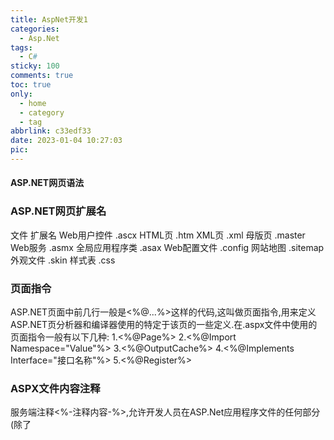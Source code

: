 ```yaml
---
title: AspNet开发1
categories:
  - Asp.Net
tags:
  - C#
sticky: 100
comments: true
toc: true
only:
  - home
  - category
  - tag
abbrlink: c33edf33
date: 2023-01-04 10:27:03
pic:
---
```

#### ASP.NET网页语法
### ASP.NET网页扩展名
文件                扩展名
Web用户控件  	.ascx
HTML页		.htm
XML页		.xml
母版页		.master
Web服务		.asmx
全局应用程序类	.asax
Web配置文件	.config
网站地图		.sitemap
外观文件		.skin
样式表		.css
### 页面指令
ASP.NET页面中前几行一般是<%@...%>这样的代码,这叫做页面指令,用来定义ASP.NET页分析器和编译器使用的特定于该页的一些定义.在.aspx文件中使用的页面指令一般有以下几种:
1.<%@Page%>
2.<%@Import Namespace="Value"%>
3.<%@OutputCache%>
4.<%@Implements Interface="接口名称"%>
5.<%@Register%>
### ASPX文件内容注释
服务端注释<%-注释内容-%>,允许开发人员在ASP.Net应用程序文件的任何部分(除了<script>代码块内部)嵌入代码注释.
如果<script>代码块中的代码需要注释,则使用HTML代码中的注释(<!--注释内容//-->)
### 服务器端文件包含
服务器端文件包含用于将指定文件的内容插入ASP.NET文件中,这些文件包含网页(.aspx文件),用户控件文件(.ascx文件)和Global.ascx文件.包含文件是在编译之前被包含的文件按原始格式插入到原始位置,相当于两个文件组合为一个文件,两个文件的内容必须符合.aspx文件的要求.
语法:
<!-- #include file|virtual="filename"-->
例如,使用服务器端包含指令语法调用将在Asp.net页上创建页眉的文件,这里使用的是相对路径
<html>
<body>
<!-- #Include virtual="/include/header.ascx" -->
</body>
</html>
### HTML服务器控件语法
默认情况下,Asp.net文件中的HTML元素作为文本进行处理,页面开发人员无法在服务器端访问文件中的HTML元素,要使这些元素可以被服务器端访问,必须将HTML元素作为服务器控件进行分析和处理,这可以通过为HTML元素添加runat="server"属性来完成,服务器端通过HTML元素的id属性引用该控件
语法:
<控件名 id="名称" ...runbat="server">
例如:
<body>
<form id="form1" runbat="server">
<input id="btnRed" type="button" value="Red" onclick="return btnRed_onClick()"/>
</form>
</body>
### ASP.NET服务器控件语法
ASP.NET服务器控件比HTML服务器控件具有更多内置功能,web服务器控件不仅包含窗体控件(如按钮和文本框),而且还包括特殊用途的控件(如日历,菜单和树视图控件).Web服务器控件不仅包括窗体控件(如按钮和文本框),而且还包括特殊用途的控件(如日历,菜单和树视图控件),Web服务器控件与Html服务器控件相比更为抽象,因为其对象模型不一定反映HTML语法.
语法如下:
<asp:控件名 ID="名称" ...组件的其他属性... runbat="server"/>
例如:
<form id="form1" runbat="server">
<div>
<asp:Button ID="btnTest" runbat="server" Text="服务器按钮控件"/>
</div>
</form>
### 代码块语法
代码块语法是定义网页呈现时所执行的内嵌代码.定义内嵌代码的语法标记元素为:
<%内嵌代码%>
例如:
<form id="form1" runbat="server">
<%if(DateTime.Now.Hour<12)%>
上午好
<%else%>
下午好
</form>
#### 制作一个ASP.NET网站
### 设计Web页面
1.加入Asp.net网页
2.布局Asp.net网页
3.添加服务器控件
### 添加Asp.net文件夹
文件夹		说明
Bin		包含程序所需的所有已编译程序集(.dll文件).应用程序中自动引用Bin文件夹中的代码所表示的任何类
APP_Code	包含页使用的类(如.cs .vb .jsl文件)的源代码
App_GlobalResources包含编译到具有全局范围的程序集中的资源(.resx和.resources文件)
App_LocalResources 包含与应用程序中的特定页,用户控件或母版页关联的资源(.resx和.resources文件)
App_WebReferences 包含用于定义在应用程序中使用的Web引用的引用协定文件(.wsdl),架构(.xsd)和发现文档文件(.disco和.discomap文件)
App_Browers	包含Asp.net用于标识个别浏览器并确定其功能的浏览器定义(.browser)文件
主题		包含用于定义Asp.NET网页额和控件外观的文件集合(.skin和.css,图像文件及一般资源)

##### ASP.NET开发实例大全 提高卷
#### ASP.NET网络开发常备技术
1.1.正则表达式
001.使用正则表达式验证电话号码
关键技术
本实例主要用到Regex类的IsMatch方法用于指示正则表达式使用pattern参数中指定的正则表达式是否在输入字符串中找到匹配项
1.input:字符串对象,表示要搜索匹配项的字符串
2.pattern:字符串对象,表示要匹配的正则表达式模式
3.bool:方法返回布尔值,如果正则表达式找到匹配项,则返回true,否则false
设计过程
1.打开vs,新建一个网站,命名为Validatephone，默认主页为Default.aspx.
2.在Default.aspx页面中添加一个TextBox控件,用于输入电话号码,添加一个Button,用于验证电话号码
``` bash
<%@ Page Language="C#" AutoEventWireup="true" CodeFile="Default.aspx.cs" Inherits="_Default" %>

<!DOCTYPE html>

<html xmlns="http://www.w3.org/1999/xhtml">
<head runat="server">
<meta http-equiv="Content-Type" content="text/html; charset=utf-8"/>
    <title></title>
</head>
<body>
    <form id="form1" runat="server">
        <div>
        </div>
        <asp:Label ID="Label1" Font-Size="16px" runat="server" Text="电话号码:"></asp:Label>

        <asp:TextBox ID="TextBox1" runat="server"></asp:TextBox>
        <br />
        <br />
        <asp:Label ID="Label2" Font-Size="16px" runat="server" Text="号码格式:"></asp:Label>

        XXXX-XXXXXXXX<br />
        <asp:Button ID="Button1"  runat="server" Text="电话验证" OnClick="Button1_Click" />

       

    </form>
</body>
</html>
using System;
using System.Text.RegularExpressions;


public partial class _Default : System.Web.UI.Page
{
    protected void Page_Load(object sender, EventArgs e)
    {

    }

    protected void Button1_Click(object sender, EventArgs e)
    {
       if(isTelePhone(TextBox1.Text.Trim())){
           
        }
        else
        {
           
        }
    }
    public bool isTelePhone(string str_telephone) {
        return Regex.IsMatch(str_telephone,@"^(\d{3,4}-)?\d{6,8}$");
    }
}
```
秘笈心法
正则表达式中“^”用于匹配行首,如果正则表达式匹配以First开头的行,则正则表达式如下:
^First
002.使用正则表达式验证输入密码条件
关键技术
[A-Za-z]表示匹配一个大写或小写的字母;+表示最少匹配一个大写或小写字母,[0-9]表示匹配一个数字
``` bash
  <div class="col-md-4">
            <h2>使用正则表达式验证密码输入条件</h2>
            <p>
               密码必须由数字和26个英文字母组成的密码字符
            </p>
            <p>
                密码: 
                <asp:TextBox ID="TextBox1" runat="server" Height="16px" Width="248px"></asp:TextBox>
            &nbsp;&nbsp;&nbsp;&nbsp;&nbsp;&nbsp;&nbsp;
                <asp:Button ID="Button1" runat="server" OnClick="Button1_Click" Text="验证密码" Width="181px" />
            </p>
             <p>
                 
                 <asp:Label ID="Label1" runat="server" Text=" "></asp:Label>
                 
                 </p>
        </div>
protected void Button1_Click(object sender, EventArgs e)
    {
        if (IsPassword(TextBox1.Text))
        {
            Label1.Text = "密码格式正确!";
            Label1.ForeColor = Color.Green;
        }
        else
        {
            Label1.Text = "密码格式错误!";
            Label1.ForeColor = Color.Red;
        }
    }
 public bool IsPassword(string str_password) {
        return Regex.IsMatch(str_password,@"[A-Za-z]+[0-9]");
    }
```
秘笈心法
正则表达式中匹配位置的元字符“$”
正则表达式中"$"用于匹配行尾,如果正则表达式匹配以End结尾的行,则正则表达式如下:
End$
003.使用正则表达式验证邮政编码
关键技术
“^\d{6}$”其中^表示匹配行开始,\d表示匹配数字,{6}是限定符,表示匹配6个数字,$表示匹配行结束.
``` bash
<div class="col-md-4">
            <h2>3.使用正则表达式验证邮政编码</h2>
            <p>
               邮政编码:
                <asp:TextBox ID="TextBox3" runat="server" Height="16px" Width="248px"></asp:TextBox>
            </p>
            <p>
                <asp:Button ID="Button3" runat="server" OnClick="Button3_Click" Text="验证邮政编码" Width="181px" />
            </p>
             <p>
                 
                 <asp:Label ID="Label3" runat="server" Text=" "></asp:Label>
                 
                 </p>
        </div>
 protected void Button3_Click(object sender, EventArgs e)
    {
        if (IsPostalCode(TextBox3.Text))
        {
            Label3.Text = "邮政编码格式正确!";
            Label3.ForeColor = Color.Green;
        }
        else
        {
            Label3.Text = "邮政编码格式错误!";
            Label3.ForeColor = Color.Red;
        }
    }
 public bool IsPostalCode(string str_postalCode) {
        return Regex.IsMatch(str_postalCode,@"^\d{6}$");
    }
```
秘笈心法
正则表达式中匹配字符的元字符“\w”和“\W”
正则表达式中“\w”用于匹配单词字符,单词字符包括汉字,字母,数字和下划线;"\W"用于匹配任意的非单词字符.
004.使用正则表达式验证手机号
“^[1][3-5]\d{9}$”正则表达式,其中[1]表示匹配一个数字1;[3-5]表示匹配数字3,4,5中的任何一个数字,\d表示匹配数字,{9}是限定符,表示匹配9个数字
``` bash
 <div class="col-md-4">
            <h2>4.使用正则表达式验证手机号</h2>
            <p>
               手机号:
                <asp:TextBox ID="TextBox4" runat="server" Height="16px" Width="256px"></asp:TextBox>
            </p>
           
             <p>
                <asp:Button ID="Button4" runat="server" OnClick="Button4_Click" Text="手机号验证" Width="181px" />
            </p>
             <p>
                 
                 <asp:Label ID="Label4" runat="server" Text=" "></asp:Label>
                 
                 </p>
        </div>
 protected void Button4_Click(object sender, EventArgs e)
    {
        if (isUsePhone(TextBox4.Text))
        {
            Label4.Text = "手机号格式正确!";
            Label4.ForeColor = Color.Green;
        }
        else
        {
            Label4.Text = "手机号格式错误!";
            Label4.ForeColor = Color.Red;
        }
    }
 public bool isUsePhone(string str_usePhone) {

        //^(13[0-9]|14[01456879]|15[0-35-9]|16[2567]|17[0-8]|18[0-9]|19[0-35-9])\d{8}$
        //^[1]((3[\d])|(4[5,6,9])|(5[0-3,5-9])|(6[5-7])|(7[0-8])|(8[1-3,5-8])|(9[1,8,9]))\d{8}$
        return Regex.IsMatch(str_usePhone, @"^(13[0-9]|14[01456879]|15[0-35-9]|16[2567]|17[0-8]|18[0-9]|19[0-35-9])\d{8}$");
    }
```
秘笈心法
正则表达式中匹配字符的元字符"\s"和"\S".
正则表达式中"\s"用于匹配任意的空白字符,包括换行符,空格,制表符等,"\S"用于匹配任意的非空白字符.
005.使用正则表达式验证身份证号
关键技术
“(^\d{18}$)|(^\d{15}$)”
``` bash
  <div class="col-md-4">
            <h2>5.使用正则表达式验证身份证号</h2>
            <p>
               身份证号:
                <asp:TextBox ID="TextBox5" runat="server" Height="16px" Width="256px"></asp:TextBox>
            </p>
           
             <p>
                <asp:Button ID="Button5" runat="server" OnClick="Button5_Click" Text="身份证号验证" Width="181px" />
            </p>
             <p>
                 
                 <asp:Label ID="Label5" runat="server" Text=" "></asp:Label>
                 
                 </p>
        </div>
protected void Button5_Click(object sender, EventArgs e)
    {
        if (isIDCard(TextBox5.Text))
        {
            Label5.Text = "身份证号格式正确!";
            Label5.ForeColor = Color.Green;
        }
        else
        {
            Label5.Text = "身份证号格式错误!";
            Label5.ForeColor = Color.Red;
        }
    }
 public bool isIDCard(string str_IDCard) {
        return Regex.IsMatch(str_IDCard,@"(^\d{18}$)|(^\d{15}$)");
    }
```
秘笈心法
正则表达式中匹配字符的元字符“\d”和“\D”
"\d"用于匹配任意的数字,数字包括了0,1,2,3,4,5,6,7,8,9;"\D"用于匹配任意的非数字字符
006.使用正则表达式验证两位小数
关键技术
"^[0-9]+\.[0-9]{2}$"正则表达式,其中[0-9]+表示匹配一个或多个数字,\.表示匹配小数点,[0-9]{2}表示匹配两个数字.
``` bash
  <div class="col-md-4">
            <h2>6.使用正则表达式验证两位小数</h2>
            <p>
               小数:
                <asp:TextBox ID="TextBox6" runat="server" Height="16px" Width="256px"></asp:TextBox>
            </p>
           
             <p>
                <asp:Button ID="Button6" runat="server" OnClick="Button6_Click" Text="小数验证" Width="181px" />
            </p>
             <p>
                 
                 <asp:Label ID="Label6" runat="server" Text=" "></asp:Label>
                 
                 </p>
        </div>
 protected void Button6_Click(object sender, EventArgs e)
    {
        if (isXiaoShu(TextBox6.Text))
        {
            Label6.Text = "小数格式正确!";
            Label6.ForeColor = Color.Green;
        }
        else
        {
            Label6.Text = "小数格式错误!";
            Label6.ForeColor = Color.Red;
        }
    }
public bool isXiaoShu(string str_Xiaoshu) {
        return Regex.IsMatch(str_Xiaoshu,@"^[0-9]+\.[0-9]{2}$");
    }
```
秘笈心法
正则表达式中匹配元字符".".
正则表达式中“.”用于匹配除换行符以外的任意字符,例如,正则表达式"^...$"匹配了字符串“abc",同时也会匹配123和”_la“.
007.使用正则表达式验证一年的12个月份
关键技术
"^(0?[1-9]|1[0-2])$"正则表达式,其中0？表示匹配零个或1个”0“:[1-9]表示匹配数字1-9,1[0-2]表示匹配数字10，11，12
``` bash
 <div class="col-md-4">
            <h2>7.使用正则表达式验证一年的12个月份</h2>
            <p>
               输入月份信息:
                <asp:TextBox ID="TextBox7" runat="server" Height="16px" Width="256px"></asp:TextBox>
            </p>
           
             <p>
                <asp:Button ID="Button7" runat="server" OnClick="Button7_Click" Text="月份验证" Width="181px" />
            </p>
             <p>
                 
                 <asp:Label ID="Label7" runat="server" Text=" "></asp:Label>
                 
                 </p>
        </div>
 protected void Button7_Click(object sender, EventArgs e)
    {
        if (isMonth(TextBox7.Text))
        {
            Label7.Text = "月份格式正确!";
            Label7.ForeColor = Color.Green;
        }
        else
        {
            Label7.Text = "月份格式错误!";
            Label7.ForeColor = Color.Red;
        }
    }
public bool isMonth(string str_month) {
        return Regex.IsMatch(str_month,@"^(0?[1-9]|1[0-2])$");
    }
```
秘笈心法
正则表达式中的限定符"!"
正则表达式中的每一个元字符都只能匹配一个字符,如果要匹配多个字符时,则需要使用限定符,限定符用于指定字符自身重复出现的次数
008.使用正则表达式验证一个月的31天
"^((0?[1-9])|[1-2][0-9]|3[0-1])$"其中0？表示匹配0个或1个0,[1-9]表示匹配数字1-9,（1|2）表示匹配1或2,30|31表示匹配数字30或31.
``` bash
  <div class="col-md-4">
            <h2>8.使用正则表达式验证一个月的31天</h2>
            <p>
               输入天数信息:
                <asp:TextBox ID="TextBox8" runat="server" Height="16px" Width="256px"></asp:TextBox>
            </p>
           
             <p>
                <asp:Button ID="Button8" runat="server" OnClick="Button8_Click" Text="天数验证" Width="181px" />
            </p>
             <p>
                 
                 <asp:Label ID="Label8" runat="server" Text=" "></asp:Label>
                 
                 </p>
        </div>
protected void Button8_Click(object sender, EventArgs e)
    {
        if (isDay(TextBox8.Text))
        {
            Label8.Text = "天数格式正确!";
            Label8.ForeColor = Color.Green;
        }
        else
        {
            Label8.Text = "天数格式错误!";
            Label8.ForeColor = Color.Red;
        }
    }
 public bool isDay(string str_day) {
        return Regex.IsMatch(str_day,@"^((0?[1-9])|[1-2][0-9]|3[0-1])$");
    }
```
秘笈心法
正则表达式中的"?"限定符.
正则表达式中的"?"限定符用于限定指定的字符出现0次或1次.
^abc?$
上面的正则表达式可以匹配字符串abc和ab.表达式c?表示字母c可以出现1次或不出现.
009.使用正则表达式验证数字输入
关键技术
”^[0-9]*$“，[0-9]*表示匹配0个至多个数字
``` bash
   <div class="col-md-4">
            <h2>9.使用正则表达式验证数字输入</h2>
            <p>
               输入数字:
                <asp:TextBox ID="TextBox9" runat="server" Height="16px" Width="256px"></asp:TextBox>
            </p>
           
             <p>
                <asp:Button ID="Button9" runat="server" OnClick="Button9_Click" Text="数字验证" Width="181px" />
            </p>
             <p>
                 
                 <asp:Label ID="Label9" runat="server" Text=" "></asp:Label>
                 
                 </p>
        </div>
protected void Button9_Click(object sender, EventArgs e)
    {
        if (isNumber(TextBox9.Text))
        {
            Label9.Text = "数字格式正确!";
            Label9.ForeColor = Color.Green;
        }
        else
        {
            Label9.Text = "数字格式错误!";
            Label9.ForeColor = Color.Red;
        }
    }
public bool isNumber(string str_number) {
        return Regex.IsMatch(str_number,@"^[0-9]*$");
    }
```
正则表达式中的“*”限定符
用于限定指定字符至少出现0次
^abc*$
上面的正则表达式可以匹配字符串ab,abc,abcc等.表达式c*表示字母c可以出现0次或无数次.
010.使用正则表达式验证密码长度
关键技术
“^\d[6,18]$”正则表达式,其中\d{6,18}表示匹配6-18个数字.
``` bash
   <div class="col-md-4">
            <h2>10.使用正则表达式验证密码长度</h2>
            <p>
               输入密码:
                <asp:TextBox ID="TextBox10" runat="server" Height="16px" Width="256px"></asp:TextBox>
            </p>
           
             <p>
                <asp:Button ID="Button10" runat="server" OnClick="Button10_Click" Text="密码验证" Width="181px" />
            </p>
             <p>
                 
                 <asp:Label ID="Label10" runat="server" Text=" "></asp:Label>
                 
                 </p>
        </div>
 protected void Button10_Click(object sender, EventArgs e)
    {
        if (IsPasswLength(TextBox10.Text))
        {
            Label10.Text = "密码格式正确!";
            Label10.ForeColor = Color.Green;
        }
        else
        {
            Label10.Text = "密码格式错误!";
            Label10.ForeColor = Color.Red;
        }
    }
public bool IsPasswLength(string str_Length) {
        return Regex.IsMatch(str_Length,@"^\d{6,18}$");
    }
```
011.使用正则表达式验证非零正整数
“^\+?[1-9][0-9]*$”，其中\+?表示匹配零个或一个正号"+"，[0-9]*表示匹配零个或多个数字.
``` bash
 <div class="col-md-4">
            <h2>11.使用正则表达式验证非零正整数</h2>
            <p>
               输入数值:
                <asp:TextBox ID="TextBox11" runat="server" Height="16px" Width="256px"></asp:TextBox>
            </p>
           
             <p>
                <asp:Button ID="Button11" runat="server" OnClick="Button11_Click" Text="正数验证" Width="181px" />
            </p>
             <p>
                 
                 <asp:Label ID="Label11" runat="server" Text=" "></asp:Label>
                 
                 </p>
        </div>
 protected void Button11_Click(object sender, EventArgs e)
    {
        if (IsIntNumber(TextBox11.Text))
        {
            Label11.Text = "密码格式正确!";
            Label11.ForeColor = Color.Green;
        }
        else
        {
            Label11.Text = "密码格式错误!";
            Label11.ForeColor = Color.Red;
        }
    }
 public bool IsIntNumber(string int_Number) {
        return Regex.IsMatch(int_Number,@"^\+?[1-9][0-9]*$");
    }
```
秘笈心法
正则表达式中的“{n}”限定符.
正则表达式中的“{n}”限定符用于限定指定的字符出现n次.
^c{5}$
上面的正则表达式表示可以匹配字符串ccccc,字母c可出现5次
012.使用正则表达式验证非零负整数
同上,+变-
秘笈心法
正则表达式中的“{n,}”限定符
正则表达式中的“{n,}”限定符用于限定指定的字符至少出现n次.
^c{5,}$
上面的正则表达式可以匹配字符串ccccc和cccccc等.表达式c{5,}表示字母c可以出现5次或5次以上
013.使用正则表达式验证大写字母
“^[A-Z]+$”正则表达式,其中[A-Z]表示匹配一个或多个大写字母
秘笈心法
Char结构的IsUpper方法
如果为大写返回true，否则false.
014.使用正则表达式验证小写字母
同上 A-Z变a-z
秘笈心法
Char结构的IsLower依次判断每个字符是否为小写,是true,否false.
015.使用正则表达式检查字符串中重复出现的词
关键技术
Regex类的Matches方法用于在输入字符串中搜索pattern参数中提供的正则表达式的匹配项
public static MatchCollection Matches(string input,string pattern,RegexOptions options)
Matches方法中的参数说明
参数		说明
input		要搜索匹配项的字符串
pattern		要匹配的正则表达式模式
options		RegexOption枚举值的按位"或"组合
MatchCollection	方法返回找到的成功匹配的集合
``` bash
  <div class="col-md-4">
            <h2>15.使用正则表达式验证字符串中重复出现的词</h2>
            <p>
                 <asp:Label ID="Label13" runat="server" Text=" The the quick brown for jumped over the lary dog dog. "></asp:Label>
             
            </p>
           
             <p>
                <asp:Button ID="Button12" runat="server" OnClick="Button12_Click" Text="列出字符串中重复出现的词" Width="181px" />
            </p>
             <p>
                 
                 <asp:Label ID="Label12" runat="server" Text=" "></asp:Label>
                 
                 </p>
        </div>
 protected void Button12_Click(object sender, EventArgs e)
    {
        if (!GetSameWords(Label13.Text))
        {
            Label12.Text = "没有重复单词!";
            Label12.ForeColor = Color.Green;
        }
        else
        {
            Label12.Text = "有单词重复!";
            Label12.ForeColor = Color.Red;
        }
    }
public bool GetSameWords(string str_words) {
        MatchCollection matches = Regex.Matches(str_words,@"\b(?<word>\w+)\s+(\k<word>)\b",RegexOptions.Compiled|RegexOptions.IgnoreCase);
        if (matches.Count!=0)
        {
            foreach (Match match in matches)
            {
                string word = match.Groups["word"].Value;
                Response.Write("<script>alert('重复单词:"+word.ToString()+"');</script>");
            }
            return true;
        }
        else
        {
            Response.Write("<script>alert('没有重复的单词');</script>") ;
            return false;
        }
    }
```
秘笈心法
正则表达式中的"{n,m}"限定符
正则表达式中的"{n,m}"限定符用于限定指定的字符至少出现n次,最多出现m次
^c{2,3}$
上面的正则表达式可以匹配字符串cc或ccc,表达式c{2,3}表示字母c至少可以出现2次,最多出现3次
016.使用正则表达式替换字符串
关键技术
Regex类的的Replace方法用于在指定的输入字符串中,使用指定的替换字符串替换与指定正则表达式匹配的所有字符串
public static string Replace(string input,string pattern,string replacement)
input		要搜索匹配的字符串
replacement	替换字符串
pattern		要匹配的正则表达式模式
string		方法返回被替换后的字符串对象
``` bash
 <div class="col-md-4">
            <h2>16.使用正则表达式替换字符串</h2>
            <p>
                 <asp:Label ID="Label14" runat="server" Text=" 被替换的字符串: "></asp:Label>
             
                 <asp:TextBox ID="TextBox12" Text="1a2b3c4d5e6f7g8h9" runat="server" Width="215px"></asp:TextBox>
             
            </p>
            <p>
                 <asp:Label ID="Label16" runat="server" Text=" 字母替换为: "></asp:Label>
               
                  <asp:TextBox ID="TextBox13" Text="9" runat="server" Width="242px"></asp:TextBox>
             
            </p>
             <p>
                <asp:Button ID="Button13" runat="server" OnClick="Button13_Click" Text="替换" Width="181px" />
            </p>
             <p>
                 
                 <asp:Label ID="Label15" runat="server" Text=" "></asp:Label>
                 
                 </p>
        </div>
 protected void Button13_Click(object sender, EventArgs e)
    {
        Label15.Text = ReplaceWords(TextBox12.Text,TextBox13.Text);
    }
public string ReplaceWords(string str_words,string replace_words) {
        string str = Regex.Replace(str_words,@"[A-Za-z]\*?",replace_words);
        string showstr = $"替换前字符:{str_words},替换的字符:{replace_words},替换后的字符:{str}";
        Response.Write("<script>alert('"+showstr+"');</script>");
        return showstr;
    }
```
秘笈心法
字符串对象的Replace方法可以方便的替换字符串对象中指定的字符或字符串
017.使用正则表达式拆分字符串
关键技术
Regex类的split方法用于正则表达式模式定义位置拆分输入字符串
public static string[] Split(string input,string pattern)
input	字符串对象,表示要拆分的字符串
pattern	字符串对象,表示要匹配的正则表达式模式
string[]	方法返回字符串数组,表示拆分后的字符串数组
``` bash
 <div class="col-md-4">
            <h2>17.使用正则表达式拆分字符串</h2>
            <p>
                 <asp:Label ID="Label17" runat="server" Text=" 被拆分的字符串: "></asp:Label>
             
                 <asp:TextBox ID="TextBox14" Text="1a2b3c4d5e6f7g8h9" runat="server" Width="215px"></asp:TextBox>
             
            </p>
            <p>
                 <asp:Label ID="Label18" runat="server" Text=" 拆分后字符: "></asp:Label>
               
                  <asp:TextBox ID="TextBox15" Text="" runat="server" Width="242px"></asp:TextBox>
             
            </p>
             <p>
                <asp:Button ID="Button14" runat="server" OnClick="Button14_Click" Text="拆分" Width="181px" />
            </p>
             <p>
                 
                 <asp:Label ID="Label19" runat="server" Text=" "></asp:Label>
                 
                 </p>
        </div>
protected void Button14_Click(object sender, EventArgs e)
    {
        Label19.Text = SplitWords(TextBox12.Text, TextBox13.Text);
    }
public string SplitWords(string str_words, string replace_words)
    {
        string text="";
        string[] str = Regex.Split(str_words, @"[1-9]\*?");
        foreach (var item in str)
        {
            text += item;
        }
        string showstr = $"拆分前字符:{str_words},拆分后的字符:{text}";
        Response.Write("<script>alert('" + showstr + "');</script>");
        return showstr;
    }
```
秘笈心法
字符串对象的split方法
018.使用正则表达式验证输入字母
“^[A-Za-z]+$”表示匹配一个或多个大写或小写字母
秘笈心法
Char结构的IsLetter方法依次判断用户输入字符串中的每一个字符是否为字母,如果为字母返回true，否则为false
019.使用正则表达式验证中文汉字输入
关键技术
“^[\u4e00-\u9fa5]{1,}$”表示匹配一个或多个汉字
``` bash
<div class="col-md-4">
            <h2>19.使用正则表达式验证汉字输入</h2>
            <p>
               输入汉字:
                <asp:TextBox ID="TextBox16" runat="server" Height="16px" Width="256px"></asp:TextBox>
            </p>
           
             <p>
                <asp:Button ID="Button15" runat="server" OnClick="Button15_Click" Text="汉字验证" Width="181px" />
            </p>
             <p>
                 
                 <asp:Label ID="Label20" runat="server" Text=" "></asp:Label>
                 
                 </p>
        </div>
 public bool isChinese(string str_chinese) {
        return Regex.IsMatch(str_chinese,@"^[\u4e00-\u9fa5]{1,}$");
    }
 protected void Button15_Click(object sender, EventArgs e)
    {
        if (isChinese(TextBox16.Text))
        {
            Label20.Text = "输入的是汉字!";
            Label20.ForeColor = Color.Green;
            
        }
        else
        {
            Label20.Text = "输入格式不正确!";
            Label20.ForeColor = Color.Red;
        }
        Response.Write("<script>alert('" + Label20.Text + "')</script>");
    }
```
秘笈心法
Char结构的IsDigit方法用来验证是否为10进制数字,可以用for循环遍历字符串中的字符,依次判断每一个字符是否为数字,如果是数字则方法返回true,否则返回false.
020.使用正则表达式验证输入字符串
关键技术
.匹配除换行符外的任意字符..{8,}表示匹配除换行符以外的8个或8个以上字符.
``` bash
 <div class="col-md-4">
            <h2>20.使用正则表达式验证字符串输入</h2>
            <p>
               输入字符串:
                <asp:TextBox ID="TextBox17" runat="server" Height="16px" Width="256px"></asp:TextBox>
            </p>
           
             <p>
                <asp:Button ID="Button16" runat="server" OnClick="Button16_Click" Text="字符串验证" Width="181px" />
            </p>
             <p>
                 
                 <asp:Label ID="Label21" runat="server" Text=" "></asp:Label>
                 
                 </p>
        </div>
protected void Button16_Click(object sender, EventArgs e)
    {
        if (isStr(TextBox17.Text))
        {
            Label21.Text = "输入的是字符串!";
            Label21.ForeColor = Color.Green;

        }
        else
        {
            Label21.Text = "输入格式不正确!";
            Label21.ForeColor = Color.Red;
        }
        Response.Write("<script>alert('" + Label21.Text + "')</script>");
    }
public bool isStr(string str) {
        return Regex.IsMatch(str, @"^.{8,}$");
    }
```
秘笈心法
字符串对象的Length方法
021.使用正则表达式验证E-mail格式
“^((\w\.)+)@(([0-9]{1,3}\.[0-9]{1,3}))|((\w+\.)+)@([a-zA-Z]{2,4}|[0-9]{1,3})(\.[a-zA-Z]{2,4})$”
([a-zA-Z]{2,4}|[0-9]{1,3})(\.[a-zA-Z]{2,4})表示匹配服务器域名
``` bash
<div class="col-md-4">
            <h2>21.使用正则表达式验证E-mail格式</h2>
            <p>
               输入E-mail地址:
                <asp:TextBox ID="TextBox18" runat="server" Height="16px" Width="256px"></asp:TextBox>
            </p>
           
             <p>
                <asp:Button ID="Button17" runat="server" OnClick="Button17_Click" Text="E-mail验证" Width="181px" />
            </p>
             <p>
                 
                 <asp:Label ID="Label22" runat="server" Text=" "></asp:Label>
                 
                 </p>
        </div>
protected void Button17_Click(object sender, EventArgs e)
    {
        if (isEmail(TextBox18.Text))
        {
            Label22.Text = "输入的是邮箱!";
            Label22.ForeColor = Color.Green;

        }
        else
        {
            Label22.Text = "输入格式不正确!";
            Label22.ForeColor = Color.Red;
        }
        Response.Write("<script>alert('" + Label22.Text + "')</script>");
    }
public bool isEmail(string str_email) {
        return Regex.IsMatch(str_email, @"^(([\w\.]+)@(([0-9]{1,3}\.[0-9]{1,3}\.[0-9]{1,3}))|((\w+\.?)+)@([a-zA-Z]{2,4}|[0-9]{1,3})(\.[a-zA-Z]{2,4}))$");
    }
```
秘笈心法
在使用正则表达式中,经常会有验证带有小数点的字符串,.表示在正则表达式除了换行符外的任意字符.那么要怎样才可以匹配字符“.”,可以使用转义字符“\”实现,"\."
022.使用正则表达式验证IP地址
关键技术
“（25[0-5]|2[0-4]\d|[1]\d{2}|[1-9]?\d）”表示匹配数字0-255
``` bash
 <div class="col-md-4">
            <h2>22.使用正则表达式验证IP地址</h2>
            <p>
               输入IP地址:
                <asp:TextBox ID="TextBox19" runat="server" Height="16px" Width="256px"></asp:TextBox>
            </p>
           
             <p>
                <asp:Button ID="Button18" runat="server" OnClick="Button18_Click" Text="IP验证" Width="181px" />
            </p>
             <p>
                 
                 <asp:Label ID="Label23" runat="server" Text=" "></asp:Label>
                 
                 </p>
        </div>
 protected void Button18_Click(object sender, EventArgs e)
    {
        if (isIP(TextBox19.Text))
        {
            Label23.Text = "输入的是IP!";
            Label23.ForeColor = Color.Green;

        }
        else
        {
            Label23.Text = "输入格式不正确!";
            Label23.ForeColor = Color.Red;
        }
        Response.Write("<script>alert('" + Label23.Text + "')</script>");
    }
public bool isIP(string str_IP)
    {
        string num = @"(25[0-5]|2[0-4]\d|[1]\d{2}|[1-9]?\d)";
        return Regex.IsMatch(str_IP,$"^{num}\\.{num}\\.{num}\\.{num}$");
    }
```
秘笈心法
使用split代替正则表达式验证IP地址
首先调用Split方法根据字符.拆分IP地址字符串为字符串数组,字符串转换为数值类型判断数值范围即可
023.使用正则表达式验证URL
关键技术
“http(s)?://([\w-]+\.)+[\w-]+(/[\w-./?%&=]*)?",[\w-]+\.表示匹配一个或多个以单词字符和连接符号“-”组成的字符串开头的,i以字符.结尾的字符串,(/[\w-./?%&=]*)?表示匹配出现零次或一次由单词字符“-”“/”“.”"?" "%" "&" "="组成的长度至少为1的字符串
``` bash
<div class="col-md-4">
            <h2>23.使用正则表达式验证网址</h2>
            <p>
               输入网络地址:
                <asp:TextBox ID="TextBox20" runat="server" Height="16px" Width="256px"></asp:TextBox>
            </p>
           
             <p>
                <asp:Button ID="Button19" runat="server" OnClick="Button19_Click" Text="网址验证" Width="181px" />
            </p>
             <p>
                 
                 <asp:Label ID="Label24" runat="server" Text=" "></asp:Label>
                 
                 </p>
        </div>
protected void Button19_Click(object sender, EventArgs e)
    {
        if (isInternet(TextBox20.Text))
        {
            Label24.Text = "输入的是网址!";
            Label24.ForeColor = Color.Green;

        }
        else
        {
            Label24.Text = "输入格式不正确!";
            Label24.ForeColor = Color.Red;
        }
        Response.Write("<script>alert('" + Label24.Text + "')</script>");
    }
public bool isInternet(string str_IE) {
        return Regex.IsMatch(str_IE, @"http(s)?:([\w-]+\.)+[\w-]+(/[\w-./?%&=]*)?");
    }
```
1.2.网站信息的站内搜索
024.一般搜索
关键技术
Like运算符用于确定给定的字符串是否与指定模式匹配,模式可以包含常规字符和通配符字符.模式匹配过程中,常规字符必须与字符串中指定的字符完全匹配,但是,通配符可使用字符串的任意片段进行匹配.
例如,要查询tb_info表中信息名称包含有C的记录.
select * from tb_info where InfoName like '%C%'
% 包含零个或更多任意字符串,例如,like "%a%"表示查找在字符串任何位置包含a的值
-   任何单个字符,例如,like 'a_b'表示查找以a开头,以b结尾的值,并且在这两个字符之间有任意一个字符.
[]  属于指定范围或集合中的任何单个字符.例如,[af]表示属于指定范围([a-f])或集合([abcdef])中的任何单个字符
[^] 不属于指定范围或集合的任何单个字符.例如,[^af]表示不属于指定范围(a-f)或集合([abcdef])的任何单个字符
Default.aspx页面用到的控件及用途
HTML/Table		布局页面
标准/Label	labInfoID	信息ID
		labInfoName信息名称
		labInfoType信息类型
		labInfoContent信息内容
		labPage	当前页码
		labBackPage总页码
标准/Button	btnSearch搜索
标准/TextBox	txtSKWord搜索关键字
标准/DropDownList	ddlSCondition 搜索条件
		ddlInfoType 信息类型
标准/LinkButton	InkBtnOne 第一页
		InkbtnUp	  上一页
		InkbtnNext 下一页
		InkbtnBack 最后一页
数据/DataList	dlInfo	显示搜索结果
本实例主要用到了DataList空间分页技术.首先自定义一个dllDataBind方法,该方法有sqlstr,table和dkf三个参数,分别表示要执行的SQL语句,数据表名和DataList控件要绑定的数据表主键字段名.dlDataBind方法用来从数据库中查找出相关记录并计算出计算总数,然后对DataList控件进行数据绑定,
``` bash
 <div class="col-md-4">
            <h2>24.一般搜索</h2>
            <p>
              搜索条件:&nbsp;&nbsp;&nbsp;&nbsp;
              
                <asp:DropDownList ID="ddlInfoType" runat="server" Height="16px" Width="158px">
                    <asp:ListItem>ErrorCode</asp:ListItem>
                    <asp:ListItem>RunStatus</asp:ListItem>
                    <asp:ListItem>ErrorInfo</asp:ListItem>
                </asp:DropDownList>
               &nbsp;&nbsp;&nbsp;&nbsp;&nbsp;&nbsp;&nbsp;
               搜索关键字:

                <asp:TextBox ID="txtSKWord" runat="server" Width="164px" Text="软件关闭"></asp:TextBox>

                &nbsp;&nbsp;&nbsp;&nbsp;&nbsp;&nbsp;&nbsp;

                <asp:Button ID="btnSearch" runat="server" Text="搜索" Width="95px" OnClick="btnSearch_Click" />

            </p>
           
             <p>
                 搜索结果:
                 </p>
             <p>
                 
               
                 
                 <asp:DataList ID="dllInfo" runat="server" CellPadding="4" ForeColor="#333333" Width="760px">
                     <AlternatingItemStyle BackColor="White" />
                     <FooterStyle BackColor="#507CD1" Font-Bold="True" ForeColor="White" />
                     <HeaderStyle BackColor="#507CD1" Font-Bold="True" ForeColor="White" />
                     <ItemStyle BackColor="#EFF3FB" />
                     <ItemTemplate>
                         <asp:Label ID="Label24" runat="server" Text="信息ID:"></asp:Label>
                          <asp:Label ID="labInfoID" runat="server" Text='<%# DataBinder.Eval(Container.DataItem,"ID") %> '></asp:Label>
                           &nbsp;&nbsp;&nbsp;
                          <asp:Label ID="Label25" runat="server" Text="信息名称:"></asp:Label>
                          <asp:Label ID="labInfoName" runat="server" Text='<%# DataBinder.Eval(Container.DataItem,"ModuleCode") %> '></asp:Label>
                          &nbsp;&nbsp;&nbsp;
                          <asp:Label ID="Label26" runat="server" Text="信息类别:"></asp:Label>
                          <asp:Label ID="labInfoType" runat="server" Text='<%# DataBinder.Eval(Container.DataItem,"ErrorCode") %> '></asp:Label>
                         <p>
                             信息内容:
                             </p>
                          <p>
                             <asp:Label ID="labInfoContent" runat="server" Text='<%# DataBinder.Eval(Container.DataItem,"ErrorInfo") %> '></asp:Label>
                             </p>
                     </ItemTemplate>

                     <SelectedItemStyle BackColor="#D1DDF1" Font-Bold="True" ForeColor="#333333" />
                 </asp:DataList>
                 
               
                 
                
                 
               
                 
               
                 
               
                 
                
                 
               
                 
                 </p>
            <p>
                 
               当前页码为:
                 
                
                 
                 <asp:Label ID="labPage" runat="server" Text="1"></asp:Label>
                 
                
                 &nbsp;&nbsp;&nbsp;
                 
                
                 总页码为:

                 <asp:Label ID="labBackPage" runat="server" Text="5"></asp:Label>

                 &nbsp;&nbsp;&nbsp;

                 <asp:LinkButton ID="InkbtnOne" Text="第一页" runat="server"></asp:LinkButton> 
                &nbsp;&nbsp;&nbsp; 
                <asp:LinkButton ID="InkbtnUp" Text="上一页" runat="server"></asp:LinkButton>
                 &nbsp;&nbsp;&nbsp;
                <asp:LinkButton ID="InkbtnNext" Text="下一页" runat="server"></asp:LinkButton>

                 &nbsp;&nbsp;&nbsp;
                 <asp:LinkButton ID="InkbtnBack" Text="最后一页" runat="server"></asp:LinkButton>
                 </p>
        </div>
 protected void btnSearch_Click(object sender, EventArgs e)
    {
        this.dllInfoBind();
    }
    SqlConnection sqlconn;
    public void dllDataBind(string sqlstr, string table, string dkf,int psize)
    {
        int curpage = Convert.ToInt32(this.labPage.Text);
        PagedDataSource ps = new PagedDataSource();
        if (sqlconn.State==ConnectionState.Closed)
        {
            sqlconn.Open();
        }
       
        SqlDataAdapter MyAdapter= new SqlDataAdapter(sqlstr,sqlconn);
        DataSet ds=new DataSet();
        MyAdapter.Fill(ds,table);
        ps.DataSource = ds.Tables[table].DefaultView;
        ps.AllowPaging= false;//是否可以分页
        ps.PageSize = ps.PageCount;//显示的数量
        ps.CurrentPageIndex= curpage-1;//取得当前页的页码
        this.InkbtnUp.Enabled = true;
        this.InkbtnOne.Enabled = true;
        this.InkbtnNext.Enabled = true;
        this.InkbtnBack.Enabled = true;
        if (curpage==1)
        {
            this.InkbtnOne.Enabled = false;//不显示第一页按钮
            this.InkbtnUp.Enabled= false;//不显示上一页按钮
        }
        if (curpage==ps.PageCount)
        {
            this.InkbtnNext.Enabled = false;//不显示下一页按钮
            this.InkbtnBack.Enabled= false;//不显示最后一页按钮
        }
        this.labBackPage.Text=Convert.ToString(ps.PageCount);
        this.dllInfo.DataSource= ps;
        this.dllInfo.DataKeyField = dkf;
        this.dllInfo.DataBind();

    }
    public void dllInfoBind() {

            string sqlstr = $"SELECT * FROM [ZHH].[dbo].[OEE_DT] where {ddlInfoType.SelectedValue.Trim()} like '%{txtSKWord.Text.Trim()}%'";
        sqlconn = new SqlConnection("Data Source=localhost;Initial Catalog=ZHH;Integrated Security=True");
        if (sqlconn.State==ConnectionState.Closed)
            {
                sqlconn.Open();
            }
            SqlCommand comm=new SqlCommand(sqlstr, sqlconn);
            DataSet ds=new DataSet();
            SqlDataReader dr=comm.ExecuteReader();
            if (!dr.Read())
            {
            dr.Close();
            Response.Write("<script>alert('没有你要查询的结果,请重新输入')</script>");
                dllInfo.Visible = false;
            }
            else
            {
            dr.Close();
                this.dllDataBind(sqlstr, "OEE_DT","ID",5);
            }
            
        }
```
秘笈心法
运算符 
<>不等于
!> 不大于
页面定时刷新后跳转到其他页
可以在<head></head>中利用meta标签来定义.例如,页面停留5秒后自动刷新到URL网址
<Meta http-equiv="Refresh" Content="5;Url=http://www.xia8.net">
如何锁定Application对象
由于Application对象属于网站的全局变量,因此经常会出现多人同时访问和修改对象的情况.为了避免两个会话同时修改Application对象,需要在修改前锁定Application对象,修改后再解锁Application对象.Application都西昂可以使用Lock方法实现加锁功能,j使用UnLock方法实现解锁功能.
026.常用搜索
``` bash
<div class="col-md-4">
            <h2>26.常用搜索</h2>
            <p>
              查询条件:&nbsp;&nbsp;&nbsp;&nbsp;
              
                <asp:DropDownList ID="DropDownList1" runat="server" Height="16px" Width="158px">
                    <asp:ListItem>ErrorCode</asp:ListItem>
                    <asp:ListItem>RunStatus</asp:ListItem>
                    <asp:ListItem>ErrorInfo</asp:ListItem>
                </asp:DropDownList>
               &nbsp;&nbsp;&nbsp;&nbsp;&nbsp;&nbsp;&nbsp;
               搜索关键字:

                <asp:TextBox ID="TextBox21" runat="server" Width="164px" Text="软件关闭"></asp:TextBox>

                &nbsp;&nbsp;&nbsp;&nbsp;&nbsp;&nbsp;&nbsp;

                <asp:Button ID="Button20" runat="server" Text="搜索" Width="95px" OnClick="ComSearch_Click" />

            </p>
           
             <p>
                 搜索结果:
                 </p>
             <asp:GridView ID="gvGoodsInfo" runat="server" Width="722px">
             </asp:GridView>
          
        </div>
protected void ComSearch_Click(object sender, EventArgs e)
    {
        if (TextBox21.Text=="")
        {
            string sqlstr = "SELECT * FROM [ZHH].[dbo].[OEE_DT]";
            gvDataBind(gvGoodsInfo, sqlstr);
        }
        else
        {
            string sqlstr = $"SELECT * FROM [ZHH].[dbo].[OEE_DT] where {DropDownList1.SelectedValue.Trim()} like '%{TextBox21.Text.Trim()}%'";
            gvDataBind(gvGoodsInfo, sqlstr);
        }
       
    }

    private void gvDataBind(GridView gvGoodsInfo, string sqlstr)
    {
        sqlconn = new SqlConnection("Data Source=localhost;Initial Catalog=ZHH;Integrated Security=True");
        if (sqlconn.State==ConnectionState.Closed)
        {
            sqlconn.Open();
        }
        SqlDataAdapter myda = new SqlDataAdapter(sqlstr,sqlconn);
        DataSet ds = new DataSet();
        myda.Fill(ds);
        gvGoodsInfo.DataSource = ds;
        gvGoodsInfo.DataBind();
        sqlconn.Close();
    }
```
秘笈心法
如何删除Application变量内容
由于Application对象长期占用服务器资源,因此应及时清理无用的Application变量;例如,在本秘笈心法中,将保存在Application对象中名为"小明"的变量删除
``` bash
protected void Page_Load(object sender,EventArgs e){
Application.Add("姓名","小强");
Application.Add("姓名","小明");
Application.RemoveAt(1); //删除姓名为"小明"的Application变量
for(int i=0;i<Applicaiton.Count;i++){
Response.Write("姓名:"+Application[i]+"<br>");
}
Application.Clear();
}

```
027.在自己的网站中加入百度和Goole搜索
``` bash
<body>
<center>
     <form action="https://www.baidu.com/s" target="_blank" method="get">
         <table bgcolor="#FFFFFF" border="0" cellpadding="0" cellspacing="0" style="width:755px;height:59px;text-align:center">
             <tr><td>
                 <a href="https://www.baidu.com/s?wd=%E7%99%BE%E5%BA%A6%E7%83%AD%E6%90%9C&sa=ire_dl_gh_logo_texing&rsv_dl=igh_logo_pcs">
                 <img src="https://www.baidu.com/img/PCtm_d9c8750bed0b3c7d089fa7d55720d6cf.png" border="0" alt="Google"
                     align="absmiddle"/>
                 </a>
                 <input type="text" name="wd" size="31" maxlength="255" value=""/>
                 <input type="hidden" name="ie" value="utf-8"/>
                  <input type="hidden" name="f" value="3"/>
               
                 <input type="submit" name="btnG" value="百度一下"/>
                 </td></tr>
             </table>
         </form>
        </center>
</body>
using System;
using System.Collections.Generic;
using System.Linq;
using System.Web;
using System.Web.UI;
using System.Web.UI.WebControls;

public partial class BaiduSearch : Page
{
    protected void Page_Load(object sender, EventArgs e)
    {

    }
}
Site.master
<li><a runat="server" href="~/BaiduSearch">搜索</a></li>
```
秘笈心法
使用ViewState对象在同一个页面传值
ViewState对象用于在同一个页面内保存和还原状态信息.首先使用ViewState对象保存用户名mr,
例如:
ViewState["UserName"]="mr";
然后将保存在ViewState的值赋给Label控件
this.Label1.Text=ViewState["UserName"].ToString();
028.搜索引擎中智能匹配检索功能
关键技术
本实例的核心技术是通过Asp.NetAjaxControl Tookit中的AutoCompleteExtender控件实现的,AutoCompleteExtender控件实现自动输入功能,通过调用WebService或本页面对应的方法来获取提示数据,使用户能达到自动选择的功能
AutoCompleteExtender控件的主要属性及说明
TargetControlID	指定将被辅助完成自动输入的控件ID,这里的控件只能是TextBox.
ServicePath	指出提供服务的web服务路径,若不指出则ServiceMethod表示本页面对应的方法名
ServiceMethod	指出提供服务的方法名,例如,public string[] Method(string prefixText,int count),其中参数prefixText是用户输入的关键字,参数count是所需要获取提示数据的数量,两个参数都会自动传给WebService的ServiceMethod方法,返回值是用户所获的提示数据的来源数组
MinimumPrefixLength	指出开始提供提示服务时,TextBox控件应有的最小字符数,默认值为3
CompletionInterval		从服务器读取数据的时间间隔,默认为1000,单位为ms
EnableCaching	是否在客户端缓存数据,默认为true
CompletionSetCount	显示的条数,默认值为10
设计过程
新建一个Ajax网站,在Default.aspx页中主要添加一个ScriptManager控件,用于管理web页面中的Ajax控件,添加一个AutoCompleteExtender控件,用于实现自动完成功能,添加一个TextBox控件,用于接收输入检索关键字.
2.创建一个web服务,将其命名为KeyFind.asmx.该服务主要用于完成智能检索功能.在KeyFind.asmx web服务的keyFind.cs文件下实现如下代码:
``` bash
using System;
using System.Collections;
using System.Collections.Generic;
using System.Data;
using System.Data.OleDb;
using System.Data.SqlClient;
using System.Linq;
using System.Web;
using System.Web.Services;

/// <summary>
/// KeyFind 的摘要说明
/// </summary>
[WebService(Namespace = "http://tempuri.org/")]
[WebServiceBinding(ConformsTo = WsiProfiles.BasicProfile1_1)]
// 若要允许使用 ASP.NET AJAX 从脚本中调用此 Web 服务，请取消注释以下行。 
 [System.Web.Script.Services.ScriptService]
public class KeyFind : System.Web.Services.WebService
{

    public KeyFind()
    {

        //如果使用设计的组件，请取消注释以下行 
        //InitializeComponent(); 
    }
    private string[] autoCompleteWordList = null;
    //参数prefixText表示用户输入的前缀,count表示返回的个数
    [WebMethod]
    public string[] GetCompleteDepart(string prefixText, int count)
    {
        if (string.IsNullOrEmpty(prefixText) == true || count <= 0) return null;
        if (autoCompleteWordList==null)
        {
             SqlConnection conn = new SqlConnection(@"Data Source=localhost;Initial Catalog=ZHH;Integrated Security=True");
            if (conn.State == ConnectionState.Closed)
            {
                conn.Open();
            }
            SqlDataAdapter da = new SqlDataAdapter("SELECT *  FROM [ZHH].[dbo].[OEE_DT] where ErrorInfo like '%"+prefixText+"%' order by Datetime",conn);
            DataSet ds=new DataSet();
            da.Fill(ds);
            string[] temp = new string[ds.Tables[0].Rows.Count];
            int i = 0;
            foreach (DataRow dr in ds.Tables[0].Rows)
            {
                temp[i] = dr["ErrorInfo"].ToString();
                i++;
            }
            Array.Sort(temp,new CaseInsensitiveComparer());
            autoCompleteWordList = temp;//将临时数组的内容赋给返回数组
            if (conn.State==ConnectionState.Open)
            {
                conn.Close();
            }
        }
        //定义二叉树搜索的起点
        int index=Array.BinarySearch(autoCompleteWordList, prefixText,new CaseInsensitiveComparer());
        if (index<0)
        {
            index = -index;//修正起点
        }

        int matchCount = 0;//搜索符合条件的数据
        for (matchCount = 0; matchCount < count&& matchCount+index<autoCompleteWordList.Length;matchCount++)
        {//查看开头字符串相同的项
            if (autoCompleteWordList[index+matchCount].StartsWith(prefixText,StringComparison.CurrentCultureIgnoreCase)==false)
            {
                break;
            }

        }
        string[] matchResultList= new string[matchCount];//处理搜索结果
        if (matchCount>0)
        {
            Array.Copy(autoCompleteWordList,index,matchResultList,0,matchCount);//复制搜索结果
        }
        return matchResultList;
    }
    [WebMethod]
    public string HelloWorld()
    {
        return "Hello World";
    }

}
 <div class="col-md-4">
            <h2>28.搜索引擎中智能匹配检索功能
            </h2>
            <p>
            
                 <asp:TextBox ID="TextBox22" runat="server" Width="300px" Height="24px" Text="">
                    
                 </asp:TextBox>
            <ajaxToolkit:AutoCompleteExtender ID="AutoCompleteExtender1" runat="server" TargetControlID="TextBox22" ServicePath="KeyFind.asmx" CompletionSetCount="10" MinimumPrefixLength="1" ServiceMethod="GetCompleteDepart">
                </ajaxToolkit:AutoCompleteExtender>
                
                &nbsp;&nbsp;&nbsp;&nbsp;&nbsp;&nbsp;&nbsp;

                <asp:Button ID="Button21" runat="server" Text="搜索" Width="95px" OnClick="Search28_Click" />

               
               

            </p>
           
           
          
        </div>

```
秘笈心法
格式化输入数据为货币格式
主要用NumberFormatInfo类的CurrencyGroupSeparator属性格式化输入数据为货币格式.
CurrencyGrounpSeparator属性获取或设置在货币值中对小数点左边数字进行分组的字符串.
``` bash
<div class="col-md-4">
            <h2>28.格式化输入数据为货币格式</h2>
            <p>
                 <asp:Label ID="Label27" runat="server" Text=" 输入的数字: "></asp:Label>
             
                 <asp:TextBox ID="TextBox23" Text="" runat="server" Width="215px"></asp:TextBox>
             
            </p>
            <p>
                 <asp:Label ID="Label28" runat="server" Text=" 格式化货币: "></asp:Label>
               
                  <asp:TextBox ID="TextBox24" Text="" runat="server" Width="242px"></asp:TextBox>
             
            </p>
             <p>
                <asp:Button ID="Button22" runat="server" OnClick="Button22_Click" Text="格式化货币" Width="181px" />
            </p>
             <p>
                 
                 <asp:Label ID="Label29" runat="server" Text=" "></asp:Label>
                 
                 </p>
        </div>
private void Button22_Click(object sender,EventArgs e){
	NumberFormatInfo nfi=new CultureInfo("zh-CN",false).NumberFormat;
	nfi.CurrencyGroupSeparator="";
	textBox24.Text=Convert.ToDouble(textBox23.text).Tostring("c",nfi);
}
```
 1.3.思维扩展的常用算法
029.链表算法——单向链表
链表是一种重要的数据结构,该结构由节点构成,每个节点包含两部分数据,第一部分是节点本身的数据,第二部分是指向下一个节点的指针,对于单向链表,链表中存在两个特殊的节点,分别为头节点和尾节点,头节点本身没有数据,只存储下一个节点的指针,尾节点只存储数据.
head	5471	4512	5674	8778
5471	数据4512	数据5674	数据8778	数据Null
本实例中为了描述节点,设计了一个节点类,
``` bash
public class ListNode
{
    public ListNode(int NewValue)
    {
        //
        // TODO: 在此处添加构造函数逻辑
        //
        Value = NewValue;
    }
    public ListNode Previous;//前一个
    public ListNode Next;//后一个
    public int Value;//值
}
```
其中,私有成员Value用于存储节点本身的数据,Next用于存储下一个节点的指针,Previous用于存储上一个节点的指针,对于链表的操作,无非是进行节点的查找,插入和删除.
1.查找节点
在进行节点查找时,通常根据节点的数据查找节点.要实现节点的查找,首先需要解决的问题就是遍历链表中的所有节点,可以从链表头节点开始,利用循环的方式向下查找,如果当前节点指向的下一个节点不为空,则将下一个节点设置为当前节点.
2.插入节点
插入节点需要考虑两种情况:第一种情况是在链表尾节点插入节点,这种情况比较简单,只要将当前尾节点的Next(指向下一个节点的指针)指向新插入的节点即可.第二种情况是在链表的中间位置插入节点.首先需要确定在哪个节点后插入新的节点.这就需要由用户来确定,本实例中为了演示的需要,笔者将树视图控件中的当前选项设置尾当前节点,然后需要记录当前节点的下一个节点(避免发生"脱节"),可以定义一个临时的节点进行记录,将当前节点的下一个节点指向新添加的节点,再将新添加节点的下一个节点指向临时节点
3.删除节点
删除节点与插入节点类似,也需要考虑两种情况,第一种情况是删除尾节点,这种情况操作相对比较简单,首先找到尾节点之前的一个节点,将该节点指向的下一个节点设置为空,然后释放尾节点资源,第二种情况是删除链表中间部分的节点,首先需要找到当前节点的上一个节点,并定义一个临时节点PriorNode进行记录,然后再定义一个临时节点TempNode记录当前节点的下一个节点,最后将PriorNode的下一个节点指向TempNode,并释放当前节点
设计过程
1.创建一个类库,将其命名为UnilateralismChainTable,默认类名为Class1.
2.将Class1.cs文件重命名为Clist.cs
3.定义节点之后,开始类线性表的操作编程,在List类中,采用了Head,Tail,Current3个指针,使用Append,MoveFirst,MovePrevious,MoveNext,MoveLast,Delete,InsertAscending,Clear实现移动,添加,删除,升序插入,降序插入,清空链表操作,并用GetCurrentValue方法取得当前的值.
在构造函数中初始化,并定义指针变量,
``` bash
namespace UnilateralismChainTable
{
    public class Clist { 
        public Clist() {
            ListCountValue = 0;
            Head = null;
            Tail = null;
        }
        private ListNode Head;//头指针
        private ListNode Tail;//尾指针
        private ListNode Current;//当前指针
        private int ListCountValue;//链表数据的个数
        #region 尾部添加数据

        
        //尾部添加数据
        public void Append(int DataValue) {
            ListNode NewNode = new ListNode(DataValue);
            if (IsNull())
            {
                Head = NewNode; 
                Tail=NewNode;
            }
            else
            {
                Tail.Next = NewNode;
                NewNode.Previois = Tail;
                Tail = NewNode;
            }
            Current = NewNode;
            ListCountValue += 1;//链表数据个数加1
        }
        #endregion
        #region 删除数据


        /// <summary>
        /// 删除当前数据的代码
        /// </summary>
        public void Delete() {
            if (!IsNull())//若为空链表
            {
                if (IsBof())//若删除头
                {
                    Head = Current.Next;
                    Current = Head;
                    ListCountValue-= 1;
                    return;
                }
                if (IsEof())//若删除尾
                {
                    Tail = Current.Previois;
                    Current = Tail;
                    ListCountValue-= 1;
                    return;
                }
                Current.Previois.Next = Current.Next;//若删除中间数据
                Current = Current.Previois;
                ListCountValue-= 1;
                return;

            }
        }
        #endregion
        #region 移动数据


        /// <summary>
        /// 向后移动一个数据
        /// </summary>
        public void MoveNext() {
            if (!IsEof()) Current = Current.Next;
        }
        /// <summary>
        /// 向前移动一个数据
        /// </summary>
        public void MovePrevious() {
            if (!IsBof()) Current = Current.Previois;
        }
        //移动到第一个数据
        public void MoveFirst() {
            Current = Head;
        }
        /// <summary>
        /// 移动到最后一个数据
        /// </summary>
        public void MoveLast() {
            Current = Tail;
        }
        /// <summary>
        /// 判断是否为空链表
        /// </summary>
        /// <returns></returns>
        /// <exception cref="NotImplementedException"></exception>
        private bool IsNull()
        {
            if (ListCountValue == 0)
                return true;
            return false;

        }
        /// <summary>
        /// 判断是否到达尾部
        /// </summary>
        /// <returns></returns>
        /// <exception cref="NotImplementedException"></exception>
        private bool IsEof()
        {
            if (Current==Tail)
            {
                return true;
            }
            return false;
        }

        /// <summary>
        /// 判断是否为到达头部
        /// </summary>
        /// <returns></returns>
        /// <exception cref="NotImplementedException"></exception>
        private bool IsBof()
        {
            if (Current==Head)
            {
                return true;
            };
            return false;
        }
        /// <summary>
        /// 获取节点值
        /// </summary>
        /// <returns></returns>
        public int GetCurrentValue() {
            return Current.Value;
        }
        /// <summary>
        /// 取得链表的数据个数
        /// </summary>
        public int ListCount
        {
            get { return ListCountValue; }
        }
        ///清空链表
        public void Clear() { 
            MoveFirst();
            while (!IsNull())
            {
                Delete();//若不为空链表,从尾部删除
            }
        }
        #endregion
        #region 在当前位置前插入数据
        public void Insert(int DataValue) { 
            ListNode NewNode=new ListNode(DataValue);
            if (IsNull())
            {
                Append(DataValue);//为空表,则添加
                return;
            }
            if (IsBof())
            {
                //为头部插入
                NewNode.Next = Head;
                Head.Previois = NewNode;
                Head = NewNode;
                Current = Head;
                ListCountValue += 1;
                return;
            }
            //中间插入
            NewNode.Next = Current;
            NewNode.Previois = Current.Previois;
            Current.Previois.Next = NewNode;
            Current.Previois = NewNode;
            Current = NewNode;
            ListCountValue += 1;
        }
        #endregion
        #region 升序插入
        public void InsertAscending(int InsertValue)
        {
            //参数:InsertValue 插入的数据
            if (IsNull())   //为空链表
            {
                Append(InsertValue);    //添加
                return;
            }
            MoveFirst();    //移动到头部
            if (InsertValue < GetCurrentValue()) {
                Insert(InsertValue);    //满足条件,则插入,退出
                return;
            }
            while (true)
            {
                if (InsertValue<GetCurrentValue)
                {
                    Insert(InsertValue);
                    break;
                }
                if (IsEof())
                {
                    Append(InsertValue);//尾部添加
                    break;
                }
                MoveNext();//移动到下一个指针
            }
            
        }
        #endregion
        #region 进行降序插入
        public void InsertUnAscending(int InsertValue) {
            //参数:InsertValue 插入的数据
            if (IsNull())       //为空链表
            {
                Append(InsertValue);//添加
                return;
            }
            MoveFirst();    //移动到头部
            if (InsertValue>GetCurrentValue())
            {
                Insert(InsertValue);    //满足条件,则插入,退出
                return;
            }
            while (true)
            {
                if (InsertValue>GetCurrentValue)
                {
                    Insert(InsertValue);    //满足条件,则插入,退出
                    break;
                }
                if (IsEof()) {
                    Append(InsertValue);    //尾部添加
                    break;
                }
                MoveNext(); //移动到下一个指针
            }
        }
        #endregion
    }
}
```
秘笈心法
"凯撒"密码的算法.在该算法中,单词的每一个字母都被字母表中与该字母相隔的4个字母的下一个字母替换,例如Abyz变成了Fgde.
``` bash
using System;
using System.Collections.Generic;
using System.Linq;
using System.Text;
using System.Web;

/// <summary>
/// CaesarHelper 的摘要说明
/// </summary>
public class CaesarHelper
{
   
    public string Caesar(string str)
    {
        int spaceNum = 5;
        char[] c = str.ToCharArray();
        string strCaesar = "";
        for (int i = 0; i < str.Length; i++)
        {
            string ins = c[i].ToString();
            string outs = "";
            bool isChar="abcdefghijklmnopqrstuvwxyz".Contains(ins.ToLower());
            bool isToUpperChar = isChar && (ins.ToUpper()==ins);
            ins=ins.ToLower();
            if (isChar)
            {
                int offset = (ASCII(ins) + spaceNum - ASCII("a"))%(ASCII("z") - ASCII("a")+1);
                outs = Convert.ToChar(offset+ASCII("a")).ToString();
                if (isToUpperChar)
                {
                    outs = outs.ToUpper();
                }
            }
            else
            {
                outs = ins;
                strCaesar += outs;
            }

        }
        return strCaesar;
    }

    private int ASCII(string ins)
    {
        byte[] array = new byte[1];
        array = Encoding.ASCII.GetBytes(ins);
        int asciicode = (short)(array[0]);
        return asciicode;
    }
}
```
030.链表算法---双向链表
实例说明
在单向链表的存储机构中,只有一个指示直接后继的指针域,因此从某个节点出发只能顺指针往后查询其他节点,若要查询节点的直接前驱,则需要从表头指针出发,为了克服单链表这种单向性的缺点,可以使用双向链表,在双向链表的节点中有两个指针域,一个指向直接前驱,另一个指向直接后继
关键技术
双向链表在删除节点时,不但要修改节点的直接后继指针,还要同时修改节点的直接前驱指针,在插入时更是要修改插入节点的前驱和后继的两个方向上的指针.
``` bash
using System;
using System.Collections.Generic;
using System.Linq;
using System.Text;
using System.Threading.Tasks;

namespace UnilateralismChainTable
{
    public class Clists
    {
        private string clistName = "";

        public Clists()
        {

        }
        /// <summary>
        /// 表名
        /// </summary>
        public string ClistName { get => clistName; set => clistName = value; }
        private DoubleListNode Head;//头指针
        private DoubleListNode Tail;//尾指针
        private DoubleListNode Current;//当前指针
        

        public DoubleListNode current { get => Current; set => Current = value; }
        private int ListCountValue;//链表数据的个数
        #region 尾部添加数据
        public void Append(DoubleLink DataValue) {
            DoubleListNode NewNode = new DoubleListNode(DataValue);
            if (IsNull())   //如果头指针为空
            {
                Head= NewNode;
                Tail = NewNode;
            }
            else
            {
                Tail.Next = NewNode;
                NewNode.Previous = Tail;
                Tail= NewNode;
            }
            Current= NewNode;
            ListCountValue += 1;
        }
        #endregion
        #region 删除当前数据
        public void Delete() {
            if (!IsNull())  //若为空链表
            {
                if (IsBof())  //若删除头部
                {
                    Head = Current.Next;
                    Current = Head;
                    ListCountValue-= 1;
                    return;
                }
                if (IsEof())    //若删除尾部
                {
                    Tail = Current.Previous;
                    Tail.Next = null;
                    Current = Tail;
                    ListCountValue -= 1;
                    return;
                }
                Current.Previous.Next = Current.Next;
                Current=Current.Previous;
                ListCountValue -= 1;
                return;
            }
        }
        /// <summary>
        /// 向后移动一个数据
        /// </summary>
        public void MoveNext() {
            if (!IsEof()) Current = Current.Next;
            
        }
        /// <summary>
        /// 向前移动一个数据
        /// </summary>
        public void MovePrevious() {
            if (!IsBof()) Current = Current.Previous;
        }
        /// <summary>
        /// 移动到第一个数据
        /// </summary>
        public void MoveFirst() {
            Current = Head;
        }
        public void MoveLast()
        {
            Current = Tail;
        }
        /// <summary>
        /// 判断是否到达尾部
        /// </summary>
        /// <returns></returns>
        /// <exception cref="NotImplementedException"></exception>
        private bool IsEof()
        {
            if (Current == Tail)
                return true;
            else
            return false;
        }
        /// <summary>
        /// 判断是否到达头部
        /// </summary>
        /// <returns></returns>
        private bool IsBof()
        {
            if (Current == Head)
                return true;
            else
                return false;
        }
        #endregion
        private bool IsNull()
        {
            if (ListCountValue == 0)
                return true;
            else
                return false;
        }
        public DoubleLink GetCurrentValue() {
            return Current.Goods;
        }
        /// <summary>
        /// 取得链表的数据个数
        /// </summary>
        public int ListCount {
            get 
            {
                return ListCountValue;
            }
        }
        public void Clear() { 
            MoveFirst();
            while (!IsNull())
            {
                Delete();//若不为空,从尾部删除
            }
        }
        /// <summary>
        /// 在当前位置插入数据
        /// </summary>
        /// <param name="DataValue"></param>
        public void Insert(DoubleLink DataValue) {
            DoubleListNode NewNode = new DoubleListNode(DataValue);
            if (IsNull())
            {
                Append(DataValue);  //为空表,则添加
                return;
            }
            if (IsBof()) {
                ///为头部插入
                NewNode.Next = Head;
                Head.Previous = NewNode;
                Head = NewNode;
                Current = Head;
                ListCountValue += 1;
                return;
            }
            NewNode.Next = Current;
            NewNode.Previois = Current.Previous;//中间插入
            Current.Previous.Next = NewNode;
            Current.Previous = NewNode;
            Current = NewNode;
            ListCountValue+= 1;
        }
        /// <summary>
        /// 升序插入
        /// </summary>
        /// <param name="InsertValue"></param>
        public void InsertAscending(DoubleLink InsertValue) {
            if (IsNull())
            {
                Append(InsertValue);
                return;
            }
            MoveFirst();    //移动到头部
            if (InsertValue.Number<GetCurrentValue().Number)
            {
                Insert(InsertValue);
                return;
            }
            while (true)
            {
                if (InsertValue.Number<GetCurrentValue().Number)
                {
                    Insert(InsertValue);//满足条件则插入退出
                    break;
                }
                if (IsEof())
                {
                    Append(InsertValue);//尾部添加
                    break;
                }
                MoveNext();//移动到下一个指针
            }
        }
        /// <summary>
        /// 降序插入
        /// </summary>
        /// <param name="InsertValue"></param>
        public void InsertUnAscending(DoubleLink InsertValue) {
            if (IsNull())
            {
                Append(Insert);
                return;
            }
            MoveFirst();
            if (InsertValue.Number>GetCurrentValue().Number)
            {
                Insert(InsertValue);
                return;
            }
            while (true) {
                if (InsertValue.Number>GetCurrentValue().Number)
                {
                    Insert(InsertValue);
                    break;
                }
                if (IsEof())
                {
                    Append(InsertValue);
                    break;
                }
                MoveNext();//移动到下一个指针
            }
        }

    }
}
using System;
using System.Collections.Generic;
using System.Diagnostics.Metrics;
using System.Linq;
using System.Text;
using System.Threading.Tasks;

namespace UnilateralismChainTable
{
    public class DoubleLink
    {
        private int number;
        private string name;
        private int counter;

        public DoubleLink(int num, string Name, int count)
        {
            //获取参数值
            number = num;
            name = Name;
            counter = count;
        }

        public int Number { get => number; private set => number = value; }
        public string Name { get => name; private set => name = value; }
        public int Counter { get => counter; private set => counter = value; }
    }
}
using System;
using System.Collections.Generic;
using System.Linq;
using System.Text;
using System.Threading.Tasks;

namespace UnilateralismChainTable
{
    public class DoubleListNode
    {
        private DoubleLink goods;

        public DoubleListNode(DoubleLink bugs)
        {
            goods = bugs;
        }
        public DoubleListNode Previous;
        private DoubleListNode next;

        public DoubleListNode Next { get => next; set => next = value; }

        public DoubleLink Goods { get => goods; private set => goods = value; }
    }
}

```
秘笈心法
使用MD5算法对密码进行加密
对密码进行加密的算法有很多种,在C#中较常使用的是MD5加密算法,它是一种用于产生数字签名的一项散列算法
``` bash
using System;
using System.Collections.Generic;
using System.Linq;
using System.Security.Cryptography;
using System.Text;
using System.Web;

/// <summary>
/// MD5Helper 的摘要说明
/// </summary>
public class MD5Helper
{
   
    public string Encrypt(string strPwd) { 
        MD5 md5=new MD5CryptoServiceProvider();
        byte[] data=Encoding.Default.GetBytes(strPwd);//将字符编码为一个字节序列
        byte[] md5data=md5.ComputeHash(data);
        md5.Clear();
        string str = "";
        for (int i = 0; i < md5data.Length-1; i++)
        {
            str += md5data[i].ToString("x").PadLeft(2,'0');
        }
        return str;
    }
}
```
031.常用算法----堆栈
栈是一种重要的数据结构,从数据结构的角度看,栈也是线性表,其特殊性在于栈的基本操作是线性表操作的子集,它们是操作受限的线性表,因此可以称为限定性的数据结构
关键技术
栈是限定仅在表尾进行插入或删除操作的线性表,因此对栈来说,表尾端有其特殊含义,称为"栈项(top)",相应的,表头端称为"栈底(bottom)".不含元素的空表称为空栈.栈的修改是按照后进先出的原则进行的,因此栈又称为后进先出的线性表,在实现栈的数据结构时一定要注意这个特点.栈的基本操作除了在栈顶进行插入或删除外,还有栈的初始化,判断是否为空以及取栈顶元素等.
``` bash
using Microsoft.VisualBasic.FileIO;
using System;
using System.Collections.Generic;
using System.Linq;
using System.Text;
using System.Threading.Tasks;

namespace UnilateralismChainTable
{
    public class CStack
    {
        public Clist m_List;//调用链表类
        public CStack() { 
            m_List= new Clist();
        }
        /// <summary>
        /// 压入堆栈
        /// </summary>
        /// <param name="PushValue"></param>
        public void Push(int PushValue) {
            m_List.Append(PushValue);
        }
        //弹出堆栈数据,如果为空,则取得2147483647为int的最大值
        public int Pop()
        {
            int PopValue;
            if (!IsNullStack())
            {
                MoveTop();//移动到顶部
                PopValue = GetCurrentValue();//取得弹出值
                Delete();//删除
                return PopValue;
            }
            return 2147483647;
        }

        /// <summary>
        /// 删除取得当前的节点
        /// </summary>
        /// <exception cref="NotImplementedException"></exception>
        private void Delete()
        {
           m_List.Delete();
        }
        /// <summary>
        /// 取得当前的值
        /// </summary>
        /// <returns></returns>
        /// <exception cref="NotImplementedException"></exception>
        private int GetCurrentValue()
        {
            return m_List.GetCurrentValue();
        }

      
        /// <summary>
        /// 判断是否为空的堆栈
        /// </summary>
        /// <returns></returns>
        /// <exception cref="NotImplementedException"></exception>
        private bool IsNullStack()
        {
            if (m_List.IsNull())
            {
                return true;
            };
            return false;
        }
        /// <summary>
        /// 堆栈的个数
        /// </summary>
        public int StackListCount
        {
            get {
                return m_List.ListCount;
            }
        }
        /// <summary>
        /// 移动到堆栈的底部
        /// </summary>
        public void MoveBottom() { 
            m_List.MoveFirst();
        }
        /// <summary>
        /// 移动到堆栈的顶部
        /// </summary>
        public void MoveTop() { 
            m_List.MoveLast();
        }
        /// <summary>
        /// 向上移动
        /// </summary>
        public void MoveUp() { 
        m_List.MoveNext();
        }
        /// <summary>
        /// 向下移动
        /// </summary>
        public void MoveDown()
        {

            m_List.MovePrevious();
        }
        /// <summary>
        /// 清空堆栈
        /// </summary>
        public void Clear() { 
        m_List.Clear();
        }
    }
}

```
秘笈心法
C#随机数的产生
其中int型参数Len为产生随机数的个数
``` bash
using System;
using System.Collections.Generic;
using System.Linq;
using System.Web;

/// <summary>
/// RandomHelper 的摘要说明
/// </summary>
public class RandomHelper
{
    public string RandomNum(int Len) {
        string str= "0,1,2,3,4,5,6,7,8,9,";
        str += "a,b,c,d,e,f,g,h,i,j,k,l,m,n,o,p,q,r,s,t,u,v,w,x,y,z,";
        str += "A,B,C,D,E,F,G,H,I,J,K,L,M,N,O,P,Q,R,S,T,U,V,W,X,Y,Z";
        string[] S=str.Split(new char[] { ',' });
        string strNum = "";//用于记录上一个随机数的值,避免产生两个重复值
        int tag = -1;
        Random md=new Random();
        for (int i = 1; i <=Len; i++)
        {
            if (tag==-1)
            {
                md = new Random(i*tag*unchecked((int)DateTime.Now.Ticks));//初始化一个Random实例  
            }
            int mdNum = md.Next(61);//返回小于61的非负随机数
            if (tag!=-1&& tag==mdNum)
            {
                return RandomNum(1);
            }
            tag = mdNum;
            strNum += S[mdNum];
        }
        return strNum;
    }
}
```
032.常用算法——队列
实例说明
队列是链表的扩展,它是一种特殊的链表,和堆栈类似,它和堆栈的不同在于,堆栈采用的是后进先出原则,而队列采用的是先进先出原则
关键技术
和栈相反,队列是先进先出的线性表,其只允许在表的一端进行插入,而在另一端删除元素,在队列中,允许插入的一端称为队尾,允许删除的一端称为队头,在队列的实现过程中主要有两个操作,即入队和出队.
1.入队就是在队列的尾部添加数据,队列数据个数加1,尾指针后移.
2.出队就是在队列的头部取数据,然后删除该数据,头指针后移.
``` bash
using System;
using System.Collections.Generic;
using System.Linq;
using System.Text;
using System.Threading.Tasks;

namespace UnilateralismChainTable
{
    public class Queue
    {
        private Clist m_List;
        public Queue() { 
        m_List= new Clist();
        }
        /// <summary>
        /// 入队
        /// </summary>
        /// <param name="DataValue"></param>
        public void EnQueue(int DataValue) {
        m_List.Append(DataValue);
        }
        /// <summary>
        /// 出队
        /// </summary>
        /// <returns></returns>
        public int DeQueue() {
            int QueValue;
            if (!IsNull())
            {
                m_List.MoveFirst();
                QueValue=m_List.GetCurrentValue();
                m_List.Delete();
                return QueValue;
            }
            return 2147483647;
        }
        /// <summary>
        /// 判断队列是否为空
        /// </summary>
        /// <returns></returns>
        /// <exception cref="NotImplementedException"></exception>
        private bool IsNull()
        {
           return m_List.IsNull();
        }
        /// <summary>
        /// 清空队列
        /// </summary>
        public void Clear() {
            m_List.Clear();
        }
        /// <summary>
        /// 取得队列的数据个数
        /// </summary>
        public int QueueCount { get { return m_List.ListCount; } }
    }
}

``
秘笈心法
判断IP是否正确
``` bash
using System;
using System.Collections.Generic;
using System.Linq;
using System.Web;

/// <summary>
/// IPHelper 的摘要说明
/// </summary>
public class IPHelper
{
    public IPHelper()
    {
        //
        // TODO: 在此处添加构造函数逻辑
        //
    }
    public bool IsIP(string ip) {
        bool b = true;
        string[] lines = new string[4];
        string s = ".";
        lines = ip.Split(s.ToCharArray(), 4);//分隔字符串
        for (int i = 0; i < 4; i++)
        {
            if (Convert.ToInt32(lines[i])>=255 || Convert.ToInt32(lines[i])<0)
            {
                b = false;
                return b;
            }
        }
        return b;
    }
}
```
实例033.常用算法---树的实现
实例说明
树是以分支关系定义的层次结构,树结构在客观世界中广泛存在.
关键技术
树的抽象数据类型定义包含树的结构定义和基本操作
1.结构定义
树是n(n>=1)个节点的有限集,在任意一颗非空树中.
(1).有且仅有一个特定的节点称为根的节点
(2).当n>1时,其余节点可分为m个互不相交的有限集,其中每一个集合本身又是一棵树,并且称为根的子树.
2.基本操作
树的基本操作主要包括构造空树,销毁树,清空树,求树的深度,访问节点,插入子树和删除子树等.
``` bash
using System;
using System.Collections;
using System.Collections.Generic;
using System.Linq;
using System.Text;
using System.Threading.Tasks;

namespace UnilateralismChainTable
{
    enum Position { LEFT,RIGHT};
    enum Tag
    {
        LINK,THREAD    //LINK指向孩子,THREAD指向后继
    };

    public interface IBinNode
    {
        bool isLeaf();
        object Element { get; set; }
        IBinNode Left { get; set; }
        IBinNode Right { get; set; }
    }
    //遍历,线索化等操作的接口
    interface ITravelBinTree
    {
        void PreOrderTravel();
        void InOrderTravel();
        void RevOrderTravel();
        void Print(IBinNode t);
    }
    interface IInsertBinTree
    {
        void Insert(IBinNode node, Position pos);
    }
    ///二叉树类
    class BinNodePtr : IBinNode
    {
        private object element;
        private IBinNode left;
        private IBinNode right;

        public BinNodePtr()
        {
            element = null;
            left = right = null;
        }

        public BinNodePtr(object element)
        {
            this.element = element;
            this.left = right = null;
        }


        public BinNodePtr(object element, IBinNode lchild, IBinNode rchild)
        {
            this.element = element;
            this.left = lchild;
            this.right= rchild;
        }

        public object Element { get => element; set => element = value; }
        public IBinNode Left { get => left; set => left = value; }
        public IBinNode Right { get => right; set => right = value; }

        public bool isLeaf()
        {
            if (left == null && right == null)
                return true;
            return false;
        }

    }
    class BinNodeLine : BinNodePtr, IBinNode
    {

        public BinNodeLine(object e, IBinNode left, IBinNode right) : base(e, left, right)
        {
            lTag = rTag = Tag.LINK;
        }

        public BinNodeLine(object element) : base(element)
        {
            lTag=rTag=Tag.LINK;
        }

        private Tag lTag;
        private Tag rTag;

        public Tag LTag { get => lTag; set => lTag = value; }
        public Tag RTag { get => rTag;set=> rTag = value; }
    }
    class TravelBinTree:ITravelBinTree,IInsertBinTree
    {
        const int INIT_TREE_SIZE = 20;
        private IBinNode tree;
        private BinNodeLine head;//线索化后的头指针
        private IBinNode prenode;//指向最近访问过的前驱节点
        public TravelBinTree() { 
        tree=new BinNodePtr();
        }

        public TravelBinTree(IBinNode INode)
        {
            this.tree = INode;
        }

        public void InOrderTravel()
        {
            InOrderTravel(tree);
        }

        private void InOrderTravel(IBinNode tree)
        {
            if (tree == null) return;
            InOrderTravel(tree.Left);
            Print(tree);
            InOrderTravel(tree.Right);
        }

        public void Insert(IBinNode node, Position pos)
        {
            if (node == null)
                throw (new InvalidOperationException("不能将节点插入树"));
            switch (pos)
            {
                case Position.LEFT:tree.Left = node;
                    break;
                case Position.RIGHT:tree.Right = node;
                    break;
                default:
                    break;
            }
        }
        /// <summary>
        /// 按照先序顺序遍历树
        /// </summary>
        public void TreeBuilder() { 
            Stack stk=new Stack(INIT_TREE_SIZE);
            stk.Push(tree);
            Position pos;
            string para;
            pos=Position.LEFT;
            IBinNode baby = new BinNodePtr(), temp=new BinNodePtr();
            while (true)
            {
                para = Console.ReadLine();
                if (para=="")
                {
                    if (pos==Position.RIGHT)
                    {
                        stk.Pop();
                        while (stk.Count!=0 && ((IBinNode)stk.Peek()).Right!=null)
                            stk.Pop();
                        if (stk.Count == 0) break;

                    }
                    else
                    {
                        pos = Position.RIGHT;
                    }
                }
                else
                {
                    if (tree.GetType().Equals(baby)==true)
                        baby = new BinNodePtr(para);
                    temp = (IBinNode)stk.Peek();
                    if (pos == Position.LEFT)
                        temp.Left = baby;
                    else
                        temp.Right = baby;
                    pos = Position.LEFT;
                    stk.Push(baby);
                }
            }
        }
        /// <summary>
        /// 中序线索化
        /// </summary>
        public void InOrderThreading() {
            head = new BinNodeLine("");
            head.RTag = Tag.THREAD;
            head.Right = head;
            if (tree == null) head.Left = head;
            else head.Left = tree;prenode = head;
            
        }
        private void InThreading(IBinNode t) {
            if (t == null)
                return;
            else
                InThreading(t.Left);
        }
        /// <summary>
        /// 先序遍历树,用非递归算法实现
        /// </summary>
        public void PreOrderTravel() {
            IBinNode temptree;
            Stack stk = new Stack(INIT_TREE_SIZE);
            if (tree==null)
                throw (new InvalidOperationException("访问的树为空."));
            temptree= tree;
            stk.Push(tree);
            while (stk.Count!=0)
            {
                while (temptree!=null)
                {
                    Print(temptree);
                    stk.Push(temptree.Left);
                    temptree=temptree.Left;
                }
                stk.Pop();//空指针退栈
                if (stk.Count!=0)
                {
                    temptree = (IBinNode)stk.Pop();
                    stk.Push(temptree.Right);
                    temptree=temptree.Right;
                }
            }
           
        }

        public void RevOrderTravel()
        {
            RevOrderTravel(tree);
        }

        private void RevOrderTravel(IBinNode tree)
        {
            if (tree == null) return;
            RevOrderTravel(tree.Left);
            RevOrderTravel(tree.Right);
            Print(tree);
        }

       

       public void Print(IBinNode t)
        {
            Console.WriteLine(t.Element + ",");
        }
    }
}

```
秘笈心法
如何去掉字符串中的所有空格
由于空格的ASCII码值是32,因此,在去掉字符串中所有空格时,只需循环访问字符串中的所有字符,并判断它们的ASCII码值是否为32即可.去掉字符串中所有空格的关键代码如下:
``` bash
using System;
using System.Collections.Generic;
using System.Linq;
using System.Text;
using System.Threading.Tasks;

namespace UnilateralismChainTable
{
    public class TrimStrHelper
    {
        /// <summary>
        /// 去掉字符串中的所有空格
        /// </summary>
        /// <param name="str"></param>
        /// <returns></returns>
        public string CheckTrim(string str) {
            string Result = "";
            CharEnumerator charEnumerator =str.GetEnumerator();
            while (charEnumerator.MoveNext())
            {
                byte[] array = new byte[1];
                array=System.Text.Encoding.ASCII.GetBytes(charEnumerator.Current.ToString());
                int asciicode = (short)(array[0]);
                if (asciicode!=32)
                {
                    Result += charEnumerator.Current.ToString();
                }
            }
            return Result;
        }
        
    }
}

```
034.排序算法——选择排序算法
实例说明
简单选择排序的基本思想是:每一趟在n个记录中选取关键字最小的记录作为有序序列中第一个记录,本实例实现了用选择排序的方法对一组数据进行排序.
关键技术
选择排序的主要操作是关键字间的比较,显然是从n个数据中进行简单排序的算法为:令I从1至n-1,进行n-1趟选择操作.
设计过程
1.创建一个控制台程序,将其命名为Choice.
2.添加一个类,并将文件命名为SelectionSorter.cs
3.主要程序卸代码如下:
``` bash
using System;
using System.Collections.Generic;
using System.Linq;
using System.Text;
using System.Threading.Tasks;

namespace UnilateralismChainTable
{
    public class SelectionSorter
    {
        private int min;
        public void Sort(int[] list) {
            for (int i = 0; i < list.Length; i++)   ///遍历数组中的数据,不包含最后一个
            {
                min = i;            //读取当前数据
                for (int j = j+1; j < list.Length; j++) //遍历数组中的数据,不包含最后一个
                {
                    if (list[j] < list[min])    //如果当前值是最小值
                        min= j;                 //将最小值放在相应位置
                }
                int t = list[min];
                list[min] = list[t];            //交换数据
                list[i] = t;
            }
        }
    }
}

```
秘笈心法
获得字符串中汉字的个数.
获得字符串中汉字的个数时,可以首先定义一个与汉字相匹配的正则表达式,然后使用charEnumerator对象的MoveNext方法循环访问字符串中的每个字符,如果访问的字符与定义的正则表达式相匹配,则将其添加到一个数组中,最后获得该数组的项数即为字符串中汉字的个数
``` bash
 /// <summary>
        /// 获得字符串中汉字的个数
        /// </summary>
        /// <param name="str"></param>
        /// <returns></returns>
        public string GetChineseCount(string str) { 
            int count = 0;
            ArrayList itemList=new ArrayList();
            CharEnumerator charEnumerator = str.GetEnumerator();
            Regex regex = new Regex("^[\u4E00-\u9FA5]{0,}$");
            while (charEnumerator.MoveNext())
            {
                if (regex.IsMatch(charEnumerator.Current.ToString(),0))
                    itemList.Add(charEnumerator.Current);
                count=itemList.Count;
            }
            return count.ToString();
        }
```
035.排序算法——插入排序算法
实例说明
直接插入排序是一种最简单的排序方法,基本操作是将一个记录插入到已排好序的有序表中,从而得到一个新的,记录数增1的有序表,本实例实现了用插入排序对一组数据进行排序
关键技术
实现插入排序主要是先找到一个有序序列,然后将下一个关键字插入上述有序序列,然后再从剩下的关键字中选取下一个插入对象,反复执行至整个序列有序.
``` bash
/// <summary>
        /// 插入排序
        /// </summary>
        /// <param name="list"></param>
        public void InsertSort(int[] list) {
            for (int i = 0; i < list.Length; i++)   ///遍历当前数组,不包含第一个和最后一个
            {
                int t = list[i];    ///获取当前值
                int j = i;          ///记录当前值的标记.
                while (j >0&& list[j]>t) {  ///插入法
                    list[j] = list[j-1];    ///交换顺序
                    --j;
                }
                list[j] = t;
            }
        }
```
秘笈心法
将字母全部转换为大写
将字母转换为大写时,需要调用string类的ToUpper方法
036.排序算法----希尔排序算法
希尔排序又称"缩小增量排序",也是一种插入排序类的方法,但在时间效率上较前述几种排序方法有较大的改进.
在待排序记录按关键字"基本有序"时,直接插入排序效率就可以大大提高,而且记录较少时效率也较高,希尔排序正是从这两点分析出发对直接插入排序进行改进得到的一种方法.
关键技术
先将整个待排序记录分割成为若干子序列分别进行直接插入排序,待整个序列中的记录"基本有序"时再对全体记录进行一次直接插入排序.
希尔排序的特点是:子序列的构成不是简单的"逐段分割",而是将相隔某个"增量"的记录组成一个子序列.
``` bash
 /// <summary>
        /// 希尔排序
        /// </summary>
        /// <param name="list"></param>
        public void ShellSort(int[] list) {
            int inc;
            for (inc = 1; inc <= list.Length / 9; inc = 3 * inc + 1) ;//遍历当前数组
            for (;inc>0;inc/=3) //遍历当前值
            {
                for (int i = inc+1; i <=list.Length; i+=inc)
                {
                    int t = list[i - 1];//获取值
                    int j = i;
                    while ((j > inc) && (list[j-inc-1]>t))  //希尔排序法
                    {
                        list[j - 1] = list[j - inc - 1];    //交换数据
                        j -= inc;
                    }
                    list[j - 1] = t;
                }
            }
            
        }
```
秘笈心法
将字符串首字母转换为大写
将字符串首字母转换为大写时,可以先使用string类的Substring方法将字符串的首字母截取出来,然后调用ToUpper方法将该字母转换为大写.将字符串首字母转换为大写关键代码如下:
``` bash
 /// <summary>
        /// 将字符串首字母转换为大写
        /// </summary>
        /// <param name="str"></param>
        public string ChangeFirststr(string str) {
            string str1 = str.Substring(0,1);
            string str2 = str.Substring(1, str.Length - 1);
            return str1.ToUpper() + str2;
        }
```
037.算法应用——按要求生成指定位数编号
实例说明
实现了按要求生成数字格式的功能
关键技术
本实例用到了TextBox控件的KeyPress事件
1.KeyPress事件
在控件有焦点的情况下按下键发生,其语法格式如下:
public event KeyPressEventHandler KeyPress
2.KeyPressEventArgs事件的Keychar属性
获取或设置与按下的键对应的字符
public char KeyChar{get;set;}
属性值:撰写的ASCII字符.例如,如果用户按下Shift+K快捷键,则该属性返回一个大写的K.
``` bash
private void Textbox25_KeyPress(object sender,KeyPressEventArgs e) {
        if (e.KeyChar==(Char)Keys.Return) //如果按下Enter键
        {
            if (TextBox25.Text.Length>8)  //如果位数大于8
            {
                TextBox25.Text = TextBox25.Text.Substring(0,8);//获取前8位数
            }
            else
            {
                int j=8-TextBox25.Text.Length;      //确定增加的位数
                for (int i = 0; i < j; i++)
                {
                    TextBox25.Text = "0" + TextBox25.Text;
                }
            }
        }
    }
```
秘笈心法
如何设置小数的保留位数
设置小数的保留位数时,用到了Math类的Round方法,该方法用来将小数值舍入到指定精度,其语法格式如下:
public static decimal Round(decimal d,int decimals)
其中,d表示要舍入的小数,decimals表示返回值中的有效数字位数(精度),设置小数保留位数关键代码如下:
textBox2.text=Convert.ToString(Math.Round(Convert.ToDouble(textBox1.Text.Trim()),2))
1.4.发布ASP.NET应用程序
038.发布ASP.NET应用程序
实例说明
将Web应用程序上传到服务器前,为了使Web应用程序源代码具有可靠的保密性和安全性,需要进行网站发布,网站发布后,将保留.aspx文件,.cs文件则被编译成.dll文件存放到bin文件夹下.
关键技术
进行网站发布时,首先要进行预编译网站.为发布进行预编译与就地预编译稍有不同,预编译实际执行的编译过程与通常在浏览器中请求页时发生的动态编译过程相同,预编译器从页产生程序集,包括标记和代码,它同时还编译App_Code,App_GlobalResources,App_LocalResources和App_Themes文件夹中的文件,另外它还可以同时编译单文件Asp.net页和代码隐藏页,发布过程只部署网站文件夹或子文件夹中的文件,而不部署Machine.config文件,因此,目标Web服务器的配置可能与计算机上的配置不同,这可能会影响应用程序的行为
设计过程
新建一个Web应用程序ReleaseAspNet,默认主页为Default.aspx.在程序中添加一个类文件,将其命名为BaseClass.cs.
2.在Default.aspx页面中添加一个Table控件,一个Label控件和一个Button控件,分别用来布局页面,显示文本和执行文本显示功能.
3.在BaseClass类中自定义一个方法用来返回一个字符串.
``` bash
public string TestString(){
	return "大家好";
}
```
在Default.aspx页面的Button1按钮下调用该类并执行显示文本操作.
``` bash
protected void Button1_Click(object sender,EventArgs e){
BaseClass bs=new BaseClass();
this.Label1.Text=bs.TestString();
}
```
4.以上步骤用于建立一个网站,实现简单的功能,网站创建完成后,即可对其进行发布,用户可以将网站发布到本地计算机或网络上能够访问的任何位置.需要注意的是,如果要发布到网络,该网络必须是Vs支持的连接协议.
把网站发布到本地文件夹,选择"生成"/“发布网站”命令,打开"发布网站"对话框
5.单击确定按钮,预编译网站内容,并将输出写入指定的文件夹."输出"窗口显示进度消息.如果编译时发生一个错误,"输出"窗口中会报告该错误.编译完成后,可对编译后的网站进行测试,用户可为编译后的网站创建一个虚拟目录,通过浏览器对网页进行访问.
秘笈心法
如何解决Response.Redirect方法传递汉字时出现的错误.
使用Response.Redirect方法传递汉字时,有时会发现传递的内容与接收的内容不一致,接收的值丢失了几个字或出现乱码.为了确保传递的汉字可以被正确的接收,可以在传值之前使用Server对象的UrlEncode方法对所传递的汉字进行URL编码.
``` bash
/// <summary>
    /// 如何解决Response.Redirect方法传递汉字时出现的错误.
    /// </summary>
    public void SetUrlEncode() {
        string name = Server.UrlEncode("如何解决Response.Redirect方法传递汉字");
        Response.Redirect("Default2.aspx?name="+name);
        ///接收值时,使用Server对象的UrlDecode方法对所接收的汉字进行URL解码
      name = Server.UrlDecode(Request.QueryString["name"]);

    }
```
039.使用"复制网站"发布Asp.Net网站
设计过程
1.在解决方案资源管理器页面选中当前网站,单击鼠标右键,在弹出的快捷菜单那中选择复制网站命令
2.单击连接
3.选择完要将网站复制到的位置后,选中要复制的网站文件或文件夹,将选中的网站文件或文件夹复制到指定位置.
秘笈心法
使用Response.BinaryWrite方法输出二进制图像
``` bash
protected void Page_Load(object sender, EventArgs e)
    {
        ///打开图片文件,并保存在文件流中
        FileStream stream = new FileStream(Server.MapPath(@"~/images/1.jpg"),FileMode.Open);
        long FileSize = stream.Length;//获取流的长度
        byte[] Buffer=new byte[(int)FileSize];//定义一个二进制数组
        stream.Read(Buffer,0,(int)FileSize);//从流中读取字节块并将该数据写入给定缓冲区中

        stream.Close();
        //设定Response类型
        Response.ContentType = "image/jpg";
        Response.BinaryWrite(Buffer);
    }
```
#### 第二章 Asp.Net前端技术应用开发
040.利用SMTP服务发送电子邮件
关键技术
使用Asp.Net应用程序发送电子邮件,应首先在服务器上安装和配置Internet信息服务(IIS)的简单邮件传输协议(SMTP)服务.IIS SMTP服务是一个简单组件,主要用来将电子邮件转发到SMTP服务器进行传递.
1.安装SMTP服务
在默认情况下,不随IIS安装SMTP服务,必须使用控制面板来安装,安装SMTP服务时将创建一个默认的SMTP配置,用户随后可以使用IIS管理器自定义该配置,SMTP服务的安装步骤如下：
(1).选择“开始”/“设置”/“控制面板”/“添加或删除程序“，打开”添加或删除程序“窗口
(2).单击对话框左侧的"添加/删除WIndows组件",打开”Windows组件向导“对话框.
(3).选中”应用程序服务器“复选框，单击”详细信息“按钮,打开”应用程序服务器“对话框
(4).选中”Internet信息服务(IIS)“复选框,单击”详细信息“按钮,在打开的”Internet信息服务器(IIS)“对话框中选中SMTPService复选框,准备安装SMTP服务.
(5).单击"确定"按钮,然后单击"下一步"按钮,安装完成后,单击”完成“按钮,从而完成简单邮件传输协议(SMTP)服务的安装.
2.配置SMTP虚拟计算机
安装SMTP服务后,系统将会在IIS管理器中创建一个新节点,若要配置SMTP虚拟服务器,必须启动IIS管理器.
(1).选择"开始"/"设置"/”控制面板“/"Internet信息服务(IIS)管理器"命令
(2).默认设置
默认SMTP虚拟服务器具有以下默认设置,如果想创建一个新的虚拟服务器,可以使用"新建虚拟服务器向导"来配置.
名称:出现在IIS管理器中的虚拟服务器的名称,可以在IIS管理器中更改虚拟服务器的名称.只需右击该虚拟服务器,在弹出的快捷菜单中选择"重命名"命令即可.
IP地址/TCP端口:IP地址均为"未分配",TCP端口号为25.可以使用"SMTP虚拟服务器属性",对话框中的"常规选项卡"来更改该配置.如果更改该设置,则必须指定一个没有被其他SMTP虚拟服务器使用的IP地址和TCP端口号组合.TCP端口号25是默认的TCP端口号,也是建议的TCP端口号,多个虚拟服务器可以使用同一个TCP端口号,但是必须为它们配置不同的IP地址.如果不设置唯一的IP地址和TCP端口号组合,则SMTP虚拟服务器将不会启动.
默认域:是指在"系统属性"中的"计算机名称"选项卡中列出的域名,一个SMTP虚拟服务器只能有一个默认域,且不能删除该域,若要在IIS管理器中更改域的名称,请双击虚拟服务器,然后双击"域",在右侧列表中选择"本地(或默认)域",然后使用鼠标右键单击本地(或默认)域,在弹出的快捷菜单中选择"重命名"命令即可.
主目录:C:\Inetpub/Mailroot.主目录是SMTP的根目录,必须是运行SMTP服务计算机的本地目录.
3.MailMessage类.
MailMessage类主要用于指定邮件的发送地址,收件人地址等.
Attachments 获取用于存储附加到此电子邮件的数据的附件集合.
Body	获取或设置邮件正文
From	获取或设置此电子邮件的发信人地址
Sender	获取或设置此电子邮件的发件人地址
Subject	获取或设置此电子邮件的主题
To	获取包含此电子邮件的收件人的地址集合
设计过程
用户设置完邮件服务器及邮件的所有信息后,单击"发送"按钮即可完成邮件的发送,"发送"按钮的Click事件代码如下:
``` bash
protected void btnSendClick(object sender,EventArgs e){
	string file=Server.MapPath("testXML.xml");
	MailMessage myMail=new System.Net.Mail.MailMessage();
	myMail=new System.Net.Mail.MailMessage(txtSender.Text.Trim(),txtReceiver.Text.Trim(),txtSubject.Text.Trim(),txtContent.Text.Trim());
	if(ddlAccessories.Items.Count>0){
	for(int i=0;i<ddlAccessories.Items.Count;i++){
	System.Net.Mail.Attachment myAttachment=new System.Net.Mail.Attachment(Server.MapPath(ddlAcce ssories.Items[i].Value),System.Net.Mine.MediaTypeNames.Application.Octet);
	System.Net.Mine.ContentDisposition=myAttachment.ContentDisposition;
	disposition.CreationDate=System.IO.File.GetCreationTime(file);
	disposition.ModificationDate=System.IO.File.GetLastWriteTime(file);
	myMail.Attachments.Add(myAttachment);
}
}
System.Net.Mail.SmtpClient client=new System.Net.Mail.SmtpClient("smtp.163.com",25);
client.Credentials=new System.Net.NetworkCredential("wangxiaoke68","sxwangxiaoke8568");
client.Send(myMail);
}
```
秘笈心法
040.关于SMTP服务器配置
1.安装SMTP服务时,将在C:\Inetpub\Mailroot中创建一个具有消息存储区的默认SMTP服务器配置
2.设置SMTP服务时,可以为SMTP服务配置全局设置,还可以为虚拟服务器的单个组件配置设置.IIS SMTP服务只是一个中继代理,电子邮件将转发到SMTP服务器进行传递.
041.利用Jmail组件发送邮件
关键技术
1.Jmail组件的属性和方法
Charset 	string	字符集
Encoding	string	设置附件的编码方式
ContentType string	邮件的内容类型
ISOEncodeHeaders string 	是否将信头编码为iso-8859-1 字符集
Priority	int	邮件的优先级
From	string	发件人的Email地址
FromName string 	发件人姓名
Subject	string	邮件主题
MailServerUserName string 登录邮件服务器的用户名
MailServerPassword  string  登录邮件服务器的用户密码
Jmail组件的常用方法及说明
AddHeader(XHeader,Value) 添加用户定义的信件标头
AddRecipient(emailAddress,recipientName,PGPKey) 添加收件人E-mail地址,姓名并对其加密
AddRecipientCC(emailAddress,recipientName,PGPKey) 添加抄送人E-mail地址,姓名并对其加密
AddRecipientBCC(emailAddress,PGPKey)	添加密送人E-mail地址并对其加密
AddAttachment(URL,附件名)	添加附件
Send	发送邮件
Connect	和邮件服务器建立连接,并接收邮件
DeleteMessages	清空邮件服务器中的邮件
Disconnect	断开和邮件服务器的连接
2.Jmail组件的使用
在使用Jmail组件之前,首先要添加对Jmail组件的引用
在解决方案资源管理器中找到要添加引用的网站项目,单击鼠标右键,在弹出的快捷菜单中选择"添加引用"命令,在打开的"引用管理器"对话框中选择"浏览",在其中选择要添加的jmail.dll文件,单击确定,将Jmail组件添加到网站项目的引用中,然后就可以直接在后台代码中使用其属性和方法
设计过程
用户设置完邮件服务器及邮件的所有信息后,单击发送按钮即可完成邮件的发送.实现该功能时,用户可以自定义一个发送邮件的方法,这样既可以提高代码的重用度,也可以方便代码的管理,然后在发送按钮的Click事件中直接调用该方法即可.
``` bash
protected void btnSend_Click(object sender,EventArgs e){
	sendEmail(txtSender.Text.Trim(),txtSUser.Text.Trim(),txtEUser.Text.Trim(),txtEPwd.Text.Trim(),txtReceiver.Text.Trim(),txtSubject.Text.Trim(),txtContent.Text.Trim(),txtEServer.Text.Trim());
}
```
发送邮件的自定义sendEmail方法如下:
``` bash
public void sendEmail(string sender,string senderuser,string euser,string epwd,string receiver,string subject,string body,string eserver){
	jmail.MessageClass jmMessage=new jmail.MessageClass();
	jmMessage.Charset="GB3212";
	jmMessage.ISOEncodeHeaders=false;
	jmMessage.From=sender;
	jmMessage.FromName=senderuser;
	jmMessage.Subject=subject;
	jmMessage.MailServerUserName=euser;
	jmMessage.MailServerPassword=epwd;
	jmMessage.AddRecipient(receiver,"","");
	if(ddlAccessories.Items.Count>0){
		for(int i=0;i<ddlAccessories.Items.Count;i++){
	string path=ddlAccessories.Items[i].Value;
	jmMessage.AddAttachment(@path,true,"");
}
}
	jmMessage.Body=body;
	if(jmMessage.Send(eserver,false)){
	Page.RegisterClientScriptBlock("ok","<script language="javascript">alert('发送成功')</script>");
}else{
	Page.RegisterClientScriptBlock("ok","<script language="javascript">alert('发送失败,请仔细检查邮件服务器的设置是否正确!')</script>");
}
jmMessage=null;
}
```
秘笈心法
页面定时刷新如何实现
1.在<head></head>中利用meta标签来定义,页面每隔30s刷新一次
<Meta http-equiv="Refresh" Content="30">
2.在<head></head>中利用Response.AddHeader方法来定义,页面每隔10s刷新一次
<%Response.AddHeader("Refresh","10");%>
042.使用POP3协议接收电子邮件
使用POP3协议实现电子邮件接收功能时,首先需要客户端与服务器进行连接,在客户端连接到服务器之前,注意把端口设为POP3协议默认端口110号,客户端连接服务器成功后,服务器端返回相应的信息,在返回信息中,回应信息不像SMTP协议那样用丰富多变的数字表示,而是用两个字符表示,+OK或者-ERR.其中,+OK表示连接成功,-ERR表示连接失败,接下来,客户端输入"USER <用户名>"命令,该命令告诉服务器用户的用户名,这里需要注意,有些服务器是区分大小写的,服务器返回+OK后,客户端再输入"PASS <口令>".用户名与密码都正确,服务器再次返回+OK,同时还返回一些邮箱的统计信息.例如,+OK 42071,不同的服务器返回的信息格式不太一样,所以可以用STAT命令来查看邮箱的情况.STAT命令的回应中有两个数字,分别表示邮件的数量和大小.如果信箱里有信,就可以用RETR命令来获取邮件的正文,RETR命令的格式为:RETR<邮件编号>.如果返回结果的第一行是+OK信息,则表示成功,第二行起便是邮件的正文,最后一行和SMTP协议一样,是一个单独的英文句号,表示邮件的结尾部分.
关键技术
使用POP3协议接收电子邮件,POP(post Office Protocol,邮局协议)用于电子邮件的接收和发送.现在常用第三版,所以称为POP3,通过POP协议,客户登录到服务器后就可以对自己邮件进行删除,也可以下载到本地操作.
POP3常用命令及说明
命令		说明
USER		此命令与下面的PASS命令都发送成功,将·使状态转换.
PASS		用户名所对应的密码
APOP		Digest是MD5消息摘要
STAT		请求服务器发回关于邮箱统计·资料(邮箱·总数和总字节数)
UIDL		回送邮件唯一标识符
LIST		回送邮件数量和每个邮件·大小
RETR		回送·由参数标识的·邮件·的·全部·文本·
DELE		服务器将·由·参数·标识·的·邮件·标记·为·删除,由QUIT命令·执行·
RSET		服务器·将重置所有标记为删除的邮件,用于撤销DELE命令
TOP		服务器将回送·由·参数·标识·的·邮件·的前·n行·内容·,n是·正整数.
NOOP		服务器·返回·一个·肯定·的·响应,不做任何·操作·
QUIT		退出
注意:SMTP服务器使用的·端口号·一般·为·25,POP服务器·使用·的端口号·一般为110.
设计过程·
1.新建·一个网站,将其命名为POP3,默认主页为Default.aspx
2.在页面·中添加5个TextBox文本框,分别·用于获取POP3服务器IP地址,登录邮箱名,邮箱·密码,读取第几封邮件·和·显示·读取出来的邮件·内容.
3.在页面中添加3个Button控件,分别用于连接邮箱,读取信件和退出邮箱.
4.首先·添加必要的命名空间.
``` bash
<%@ Page Language="C#" AutoEventWireup="true" CodeFile="POP3.aspx.cs" Inherits="POP3" %>

<!DOCTYPE html>

<html xmlns="http://www.w3.org/1999/xhtml">
<head runat="server">
<meta http-equiv="Content-Type" content="text/html; charset=utf-8"/>
    <title></title>
</head>
<body>
    <form id="form1" runat="server">
        <div>

            </div>
        <div>
             <p>
               服务器:
                <asp:TextBox ID="TextBox1" runat="server" Height="16px" Width="256px"></asp:TextBox>
            </p>
            <p>
               用户名:
                <asp:TextBox ID="TextBox2" runat="server" Height="16px" Width="256px"></asp:TextBox>
            </p>
            <p>
               密 码 :
                <asp:TextBox ID="TextBox3" runat="server" Height="16px" Width="256px"></asp:TextBox>
                 &nbsp;&nbsp;&nbsp;
                 <asp:Button ID="Button3" runat="server" OnClick="Button3_Click" Text="连接邮箱" Width="181px" />
                 &nbsp;
                 <asp:Button ID="Button4" runat="server" OnClick="Button4_Click" Text="退出邮箱" Width="181px" />
            </p>
             <p>
               操作:
               读取第几封邮件:
                <asp:TextBox ID="TextBox4" runat="server" Height="16px" Width="317px"></asp:TextBox>

                  &nbsp;&nbsp;&nbsp;

                  <asp:Button ID="Button2" runat="server" OnClick="Button2_Click" Text="读取邮件" Width="181px" />
            </p>
             <p>
                
                 <asp:TextBox ID="TextBox5" runat="server" Height="262px" Width="777px"></asp:TextBox>
                
            </p>
        </div>
    </form>
</body>
</html>

using System;
using System.Activities.Statements;
using System.Collections.Generic;
using System.IO;
using System.Linq;
using System.Net.Sockets;
using System.ServiceModel.Security.Tokens;
using System.Text;
using System.Web;
using System.Web.UI;
using System.Web.UI.WebControls;

public partial class POP3 : System.Web.UI.Page
{
    public static string pwd;
    public static int k;
    public static TcpClient tcpc;
    public static string popserver;
    public static StreamReader sr;
    public static string strRet;
    public static string[] arrRet;
    protected void Page_Load(object sender, EventArgs e)
    {

    }
    /// <summary>
    /// 连接邮箱 
    /// </summary>
    /// <param name="sender"></param>
    /// <param name="e"></param>
    protected void Button3_Click(object sender, EventArgs e)
    {
        string user=TextBox2.Text.ToString();
        string pass=TextBox3.Text.ToString();
        pwd = pass;
        popserver=TextBox1.Text.ToString();
        tcpc= new TcpClient();
        try
        {
            tcpc.Connect(popserver,110);
            sr=new StreamReader(tcpc.GetStream(),Encoding.Default);
            Response.Write(sr.ReadLine()+"<br>");//mail server的欢迎语
            strRet = Logon(tcpc,user,pass);
            if (JudgeString(strRet)!="+OK")
            {
                Response.Write("对不起,没有这个用户/密码 不匹配");
                return;
            }
            arrRet = StaticMailBox(tcpc);
            if (arrRet[0]!="+OK") {
                Response.Write("出错了!");
                return;
            }
            Response.Write("当前的用户<font color=blue>"+user+"</font>的信箱中共有<font color=red>" + arrRet[1]+"</font>封,共占<font color=red>" + arrRet[2]+"</font>Byte");
            k = Convert.ToInt32(arrRet[1]);
            Button2.Enabled= false;
            Button3.Enabled= true;
            Button4.Enabled= true;
            TextBox1.Enabled
                = true;
            TextBox2.Enabled = true;
            TextBox3.Enabled= true;
        }
        catch (Exception ex)
        {

           Response.Write("Could not connnect to Server!");
        }
    }
    /// <summary>
    /// 向POP3服务器发送各种·命令
    /// </summary>
    /// <param name="tcpc"></param>
    /// <param name="strCmd"></param>
    /// <returns></returns>
    private string SendPopCmd(TcpClient tcpc,string strCmd) {
        Byte[] arrcmd;
        string strRet;
        StreamReader sr;
        Stream s;
        s=tcpc.GetStream();
        strCmd = strCmd+"\r\n";
        arrcmd=Encoding.Default.GetBytes(strCmd.ToCharArray());
        s = tcpc.GetStream();
        s.Write(arrcmd,0,strCmd.Length);
        sr = new StreamReader(tcpc.GetStream(),Encoding.Default);
        strRet = sr.ReadLine();
        return strRet;

    }
    /// <summary>
    /// StaticMailBox方法用于获取指定的邮箱的当前状态信息,包括邮箱中邮件的数量,邮件的总大小信息.
    /// </summary>
    /// <param name="tcpc"></param>
    /// <returns></returns>
    /// <exception cref="NotImplementedException"></exception>
    private string[] StaticMailBox(TcpClient tcpc)
    {
        string strRet;
        strRet = SendPopCmd(tcpc,"stat");
        if (JudgeString(strRet)!="+OK")
        {
            return "-ERR -ERR".Split("".ToCharArray());
        }
        else
        {
            string[] arrRet = strRet.Split("".ToCharArray());
            return arrRet;
        }
    }
    /// <summary>
    /// 用于判断向服务器发送命令之后返回的字符开头是-ERR还是+OK,如果开头是-ERR,则返回-ERR,如果是+OK,则返回字符+OK.
    /// </summary>
    /// <param name="strRet"></param>
    /// <returns></returns>
    /// <exception cref="NotImplementedException"></exception>
    private string JudgeString(string strRet)
    {
        if (strRet.Substring(0,3)!="+OK")
        {
            return "-ERR";
        }
        else
        {
            return "+OK";
        }
    }
    /// <summary>
    /// 对登录用户身份进行验证,通过SendPopCmd方法向服务器发送"user+用户名"和"pass+密码"两条命令,并返回获取的信息.
    /// </summary>
    /// <param name="tcpc"></param>
    /// <param name="user"></param>
    /// <param name="pass"></param>
    /// <returns></returns>
    private string Logon(TcpClient tcpc, string user, string pass)
    {
        string strRet;
        strRet = SendPopCmd(tcpc,"user"+user);
        strRet= SendPopCmd(tcpc,"pass"+pass);
        return strRet;
    }
    /// <summary>
    /// 读取信件
    /// </summary>
    /// <param name="sender"></param>
    /// <param name="e"></param>
    protected void Button2_Click(object sender, EventArgs e)
    {
        if (Convert.ToInt32(TextBox4.Text)>k|| Convert.ToInt32(TextBox4.Text)<=0)
        {
            ClientScript.RegisterStartupScript(typeof(Page),"","<script>alert('输入的索引错误')</script>");
        }
        else
        {
            string[] arrRets;
            arrRets = PopMail(tcpc,Convert.ToInt32(TextBox4.Text));
            TextBox5.Text = $"当前是第{TextBox4.Text}封信\n邮件日期:{arrRets[1]}\n发信人:{arrRets[2]}\n收信人:{arrRets[3]}\n邮件主题:{arrRets[4]}\n邮件内容:{arrRets[5]}\n";
        }

    }
    /// <summary>
    /// 接收邮件的各个信息,其中i是要读取的邮件的索引数,通过参数i PopMail方法可以读取指定的邮件
    /// </summary>
    /// <param name="tcpc"></param>
    /// <param name="v"></param>
    /// <returns></returns>
    /// <exception cref="NotImplementedException"></exception>
    private string[] PopMail(TcpClient tcpc, int i)
    {
        string strRet;
        string[] arrRet = new string[20];
        bool strBody = false;
        string[] arrTemp;
        strRet = SendPopCmd(tcpc,"retr"+i.ToString());
        if (JudgeString(strRet)!="+OK")
        {
            return "-ERR -ERR".Split("".ToCharArray());
        }
        StreamReader sr;
        sr = new StreamReader(tcpc.GetStream(),Encoding.Default);
        Response.Write("\n<BR>");
        Response.Write("<font color=red>\n<BR>");
        arrRet[0] = "+OK";
        while (sr.Peek()!=46)
        {
            strRet = sr.ReadLine();
            arrTemp = strRet.Split(":".ToCharArray());
            if (strRet == "")
                strBody = true;//现在开始接收Body的信息
            if (arrTemp[0]=="Date")
                arrRet[1] = arrTemp[1];//信件的发送日期.
            if (arrTemp[0]=="From")
                arrRet[2] = (arrTemp[1].Substring(arrTemp[1].LastIndexOf("<")+1).Replace(">",""));//发信人
            if (arrTemp[0] == "To")
                arrRet[3] = (arrTemp[1].Substring(arrTemp[1].LastIndexOf("<") + 1).Replace(">", ""));//收信人
            if (arrTemp[0] == "Subject")
                arrRet[4] = arrTemp[1].ToString();//主题
            if (strBody)
                arrRet[5] = arrRet[5] + strRet + "\n";
        }
        return arrRet;
    }

}
```
秘笈心法
POP3协议接收电子邮件与Jmail组件接收电子邮件的功能对比
POP3协议是利用系统本身自带的功能来实现对电子邮件的接收,虽然使用POP3协议接收电子邮件相对简洁,但是其功能不是很完善,存在许多缺点,而利用Jmail组件接收电子邮件相对POP3协议显得更为简洁方便,而且功能相当强大,现在大多数的电子邮件收发系统都是通过Jmail组件来开发的.
2.2.高端应用:自定义组件应用.
043.自定义GridView数据绑定组件开发
实例说明
当GridView控件的数据源为空时,不显示表头,界面非常不美观.
关键技术
1.实现GridView控件未绑定数据源或绑定的数据为空时,使用Table标记静态设置表头信息.
2.当GridView控件绑定数据源中的数据为空时,给数据源插入一条空记录.
3.自定义GridView控件,在自定义控件内部实现当未绑定数据源或绑定的数据为空时也显示表头.
前两种方案的适应性不强,每次应用都要根据实际情况进行编码,而第三种方案只需将自定义的GridView拖动到应用处即可,所以本实例只介绍第三种方案,实现思路是继承ASP.NET自带的GridView控件,并重写Render方法,在Render方法中判断,当自定义GridView控件绑定的数据为空时根据GridView控件的列信息创建表头.
设计过程
1.EnableEmptyContentRender属性表示当自定义的GridView控件绑定的数据为空时是否显示表头.属性值设置为true时显示表头,false不显示表头,自定义GridView控件的属性代码如下:
``` bash
using System;
using System.Collections.Generic;
using System.ComponentModel;
using System.Linq;
using System.Web;
using System.Web.UI;
using System.Web.UI.WebControls;

/// <summary>
/// GridView 的摘要说明
/// </summary>
public class GridView : System.Web.UI.WebControls.GridView
{
    [Category("Appearance")]
    [DefaultValue(true)]
    [Description("数据源为空时是否呈现表头")]
    [TypeConverter(typeof(BooleanConverter))]
    public bool EnableEmptyContentRender
    {
        get {
            if (ViewState["EnableEmptyContentRender"]==null)
            {
                return true;
            }
            return Convert.ToBoolean(ViewState["EnableEmptyContentRender"]);
           }
        set { ViewState["EnableEmptyContentRender"] = value; }
    }
    [Category("Appearance")]
    [DefaultValue("")]
    [Description("数据源为空时表格样式类")]
    public string EmptyDataTableCssClass {
        get {
            if (ViewState["EmptyDataTableCssClass"]==null)
            {
                return "";
            }
            return Convert.ToString(ViewState["EmptyDataTableCssClass"]);
        }
        set {
            ViewState["EmptyDataTableCssClass"] = value;
        }
    }

    [Category("Appearance")]
    [DefaultValue("")]
    [Description("数据源为空时标题行样式类")]
    public string EmptyDataTitleRowCssClass
    {
        get
        {
            if (ViewState["EmptyDataTitleRowCssClass"] == null)
            {
                return "";
            }
            return Convert.ToString(ViewState["EmptyDataTitleRowCssClass"]);
        }
        set
        {
            ViewState["EmptyDataTitleRowCssClass"] = value;
        }
    }
    [Category("Appearance")]
    [DefaultValue("")]
    [Description("数据源为空时内容行样式类")]
    public string EmptyDataContentRowCssClass
    {
        get
        {
            if (ViewState["EmptyDataContentRowCssClass"] == null)
            {
                return "没有可显示的数据记录.";
            }
            return Convert.ToString(ViewState["EmptyDataContentRowCssClass"]);
        }
        set
        {
            ViewState["EmptyDataContentRowCssClass"] = value;
        }
    }
    public GridView()
    {
        //
        // TODO: 在此处添加构造函数逻辑
        //
    }
    /// <summary>
    /// 重写Control类的Render方法
    /// </summary>
    /// <param name="writer"></param>
    protected override void Render(HtmlTextWriter writer)
    {
        //如果GridView数据为空
        if (EnableEmptyContentRender && (this.Rows.Count == 0) || this.Rows[0].RowType==System.Web.UI.WebControls.DataControlRowType.EmptyDataRow)
        {
            RenderEmptyContent(writer);//调用自定义呈现方法
        }
        else
        {
            base.Render(writer);//调用基类呈现方法
        }
       
    }
    /// <summary>
    /// GridView数据为空时呈现的样式
    /// 1.创建一个Table对象
    /// 2.根据GridView风格设置Table对象的样式属性,使Table对象的样式与GridView的样式保持一致
    /// 3.创建第一个TableRow对象,并设置TableRow对象的样式及高度.
    /// 4.遍历GridView控件的列,根据列信息创建TableRow对象的单元格TableCell,并设置单元格内显示的文本;
    /// 5.创建第二个TableRow对象,并设置TableRow的样式.
    /// 6.创建第二个TableRow对象的单元格,在单元格内显示当GridView数据为空时的提示信息(如“没有可显示的数据记录.”)
    /// 7.将创建的Table对象发送给HtmlTextWriter对象呈现.
    /// </summary>
    /// <param name="writer"></param>
    /// <exception cref="NotImplementedException"></exception>
    protected virtual void RenderEmptyContent(HtmlTextWriter writer)
    {
        Table t=new Table();    //创建一个Table对象.
        t.GridLines = this.GridLines;   //设置Table的线型与GridView相同
        t.BorderStyle = this.BorderStyle;   //设置边界风格与GridView相同
        t.BorderWidth = 0;
        t.CellPadding = 1;
        t.CellSpacing = 1;
        t.HorizontalAlign = this.HorizontalAlign;   //设置水平对齐风格与GridView相同
        t.Width= this.Width;//设置Table宽度与GridView相同.
        t.CopyBaseAttributes(this);
        t.BorderColor = this.BorderColor;   //设置边界颜色与GridView相同
        t.EnableTheming = this.EnableTheming;   //设置主题是否生效与GridView相同
        t.ForeColor=this.ForeColor; //设置前景色与GridView相同
        t.SkinID= this.SkinID;  //设置皮肤样式与GridView相同
        t.ToolTip = this.ToolTip;   //设置提示信息与GridView相同
        t.Visible=this.Visible;     //设置是否可见与GridView相同
        t.Font.CopyFrom(this.Font); //设置字体对象与GridView相同
        //设置Table的层叠样式表
        t.CssClass =this.EmptyDataTableCssClass!=""?this.EmptyDataTableCssClass:this.CssClass;
        TableRow row=new TableRow();    //创建Table行
        row.CssClass=this.EmptyDataTableCssClass;//设置行的层叠样式表
        row.Height = 25;
        t.Rows.Add(row);    //将行添加到Table对象中
        //根据GridView中的字段创建Table行的单元格
        foreach (DataControlField field in this.Columns)
        {
            if (field.Visible)
            {
                TableCell cell=new TableCell();//创建单元格
                cell.Text = field.HeaderText;//设置单元格文本
                row.Cells.Add(cell);        //将单元格添加到行中
            }
        }
        TableRow row2=new TableRow();   //新建第二行
        row2.CssClass = this.EmptyDataContentRowCssClass;   //设置行的层叠样式表
        t.Rows.Add(row2);
        TableCell msgCell=new TableCell();
        if (this.EmptyDataTemplate!=null)
        {
            this.EmptyDataTemplate.InstantiateIn(msgCell);
        }
        else
        {
            msgCell.Text=this.EmptyDataText;    //设置空数据提示信息
        }
        msgCell.HorizontalAlign = HorizontalAlign.Center;//设置单元格的水平对齐
        msgCell.ColumnSpan = this.Columns.Count;//设置单元格的列合并
        row2.Cells.Add(msgCell);
        t.RenderControl(writer);    //将Table发送给HTML呈现流



    }
}
```
秘笈心法
如何实现单击表格行打开另一页,并传递参数
``` bash
protected void gvGoodsInfo_RowDataBound(object sender, GridViewRowEventArgs e)
    {
        if (e.Row.RowType==DataControlRowType.DataRow)
        {
            e.Row.Attributes.Add("onclick", "window.open('Default.aspx?title=" + e.Row.Cells[1].Text +"');");
        }
    }
```
044.自定义OurPager分页组件开发
关键技术
1.自定义分页控件OurPager使用说明
分页控件只需设置两个属性,即RecordCount(记录总数)和PageSize(页尺寸)即可自动计算分页的页数并绘制控件呈现
以下是在用户管理页的Page_Load事件中设置分页控件属性的代码,首先调用SelectUserInfo方法获得数据源记录总数(第一个参数为-1时,返回列表中的第一行,第一列存储的是数据源的记录总数),其次设置分页控件的RecordCount属性,最后调用自定义方法LoadData加载GridView数据.
``` bash
protected void Page_Load(object sender,EventArgs e){
	List<UserInfo> cntList=new List<UserInfo>();
	cntList=UserInfoService.Instance.SelectUserInfo(-1,OurPager1.PageSize);	//分页控件默认页尺寸为10
	OurPager1.RecordCount=cntList[0].UserID;//取总记录数
	if(!this.IsPostBack){
	LoadData(OurPager1.CurrentPageIndex);	//当前页索引默认为0
}
}
```
提示:由于自定义分页控件的PageSize(页尺寸)默认为10,所以当设置RecordCount属性时分页控件就开始自动计算分页的页数并绘制控件呈现.
分页控件还提供了一个PageChanged事件,如果已实现该事件,单击分页控件任意按钮时触发该事件,开发者只需在这个事件上编写返回指定页数据的代码即可.
在用户管理页(UserList.aspx)中,自定义分页控件的PageChanged事件代码如下:
``` bash
protected void OurPager1_PageChanged(object sender,ServerControl.PageArgs e){
	LoadData(e.NewPageIndex);
}
```
在PageChanged事件中,首先从参数对象e的NewPageIndex属性中取出当前页索引,其次调用自定义方法LoadData加载GridView当前页的数据
2.使用LINQ实现分页功能
本实例中使用LINQ实现返回指定页数据的功能,主要代码如下:
SelectUserInfo().Skip((CurrentPageIndex-1)*PageSize).Take(PageSize).ToList();
上述代码中,SelectUserInfo表示返回所有的用户信息:Skip((CurrentPageIndex-1)*PageSize)表示跳过当前页之前的所有记录;Take(PageSize)表示取指定数量的记录:ToList表示将取到的数据转换成List<T>类型.
3.自定义控件的应用范围
本实例采用开发自定义分页控件的方式实现分页方案,如下情况可以选择开发自定义控件:
	需要将两个或多个内置的Web控件组合在一起.
	需要扩展内置控件的功能时
	需要开发与现在任何控件完全不同的控件时
4.CompositeControl类
如果要开发自定义组合控件,建议将CompositeControl类作为自定义组合控件的超类(基类),与其他创建组合控件的方式相比,其最大的优点是在控件呈现内容的方法中看不到任何HTML,只需重写CreateChildControls方法,在该方法中创建所需要的子控件,并将创建的子控件添加到自定义组合控件的Controls集合中.
所有自定义组合控件的子控件触发的事件都会传递到事件冒泡方法OnBubbleEvent中,只需要设置各个子控件的命令名称,在重写OnBubbleEvent方法根据命令名称判断是哪个子控件触发的事件,然后做出相应的处理.
下面简单介绍自定义组合控件的代码执行顺序:先执行创建子控件方法CreateChildControls,然后执行呈现内容方法RenderContents将子控件呈现在组合控件上,最后才执行事件冒泡方法OnBubbleEvent,冒泡方法执行的代码涉及重新刷新组合控件内容时调用的基类的RecreateChildControls方法再重新创建一遍子控件即可.
5.属性(Attribute)
C#允许在类和成员上声明特性,这个特性也是一个类,可在运行时解释类和类成员的行为.这个特性也称为属性Attribute.
允许在其上声明属性Attribute的类型有:
类
类成员:包括常量,字段,方法,属性,事件,索引器,运算符重载,构造函数和析构函数
结构
接口
接口成员:包括方法,属性,事件和索引器
枚举和枚举成员
委托
在代码中指定属性时,将属性名称放在方括号中,简单属性指定如下所示:
[MyAttribute]
属性Attribute可分为.Net框架提供的属性和自定义属性:.Net框架提供了数百个预先定义好的,内置的属性，这些属性都是从System.Attribute类派生而来,并且这些属性与特定的对象一起使用.例如,System.SerializableAttribute属性(别名是Serializable),应用该属性(Attribute)的类或类成员可将其内容串行到某个存储介质,例如,将对象的内容序列化成XML,需要在该对象的类上应用Seralizable属性.
设计过程
1.创建自定义分页控件
创建自定义分页控件的类,类名为OurPager,OurPager类继承自CompositeControl类.代码如下:
[DefaultProperty("RecordCount")]
[ToolboxData("<{0}:Ourpager runat=server></{0}:OurPager>")]
public class OurPager:CompositeControl{}
在OurPager类声明的上面设置了两个属性(Attribute),DefaultProperty属性表示OurPager类的默认属性是RecordCount,ToolboxData属性表示将自定义分页控件从工具箱拖到设计页面时生成的默认标记.在用户管理页中,自定义分页控件的默认标记为:
<cc1:OurPager ID="OurPager1" runat="server" onpagechanged="OurPager1_PageChanged"/>
2.声明自定义分页控件的属性
``` bash
using System;
using System.Collections.Generic;
using System.ComponentModel;
using System.Linq;
using System.Web;
using System.Web.UI;
using System.Web.UI.WebControls;

/// <summary>
/// OurPager 的摘要说明
/// </summary>
/// 
[DefaultProperty("RecordCount")]
[ToolboxData("<{0}:OurPager runat=server></{0}:OurPager>")]
public class OurPager:CompositeControl
{
    public OurPager()
    {
        //
        // TODO: 在此处添加构造函数逻辑
        //
    }
    /// <summary>
    /// 页数
    /// </summary>
    private int PageCount { set; get; }
    [Category("Behavior")]
    [DefaultValue(0)]
    [Description("数据源中符合条件的记录数")]
    [TypeConverter(typeof(Int32Converter))]
    public int RecordCount { get; set; }
    [Category("Behavior")]
    [DefaultValue(10)]
    [Description("页尺寸/每页记录数")]
    [TypeConverter(typeof(Int32Converter))]
    public int PageSize { set; get; }

    [Category("Behavior")]
    [DefaultValue(0)]
    [Description("当前页索引")]
    [TypeConverter(typeof(Int32Converter))]
    public int CurrentPageIndex { set; get; }

    private LinkButton _btnFirst;
    private Label _lblPage = new Label();
    private TextBox _txtToPage=new TextBox();
    /// <summary>
    /// 计算页数
    /// </summary>
    /// <param name="recordCount"></param>
    /// <param name="pageSize"></param>
    private void CalculatePageCount(int recordCount, int pageSize) {
        if (pageSize==0)
        {
            return;
        }
        int pagCnt = 0;
        pagCnt = recordCount / pageSize;    //用记录总数整除页尺寸
        if (recordCount%pageSize>0)
        {
            pagCnt++;                       //页数加1
        }
        PageCount = pagCnt;                 //设置页数属性
        RecreateChildControls();            //重新绘制控件
    }
    [Category("Action")]
    public event PageChangedHandler PageChanged;
    /// <summary>
    /// 页改变事件委托
    /// </summary>
    /// <param name="sender"></param>
    /// <param name="e"></param>
    public delegate void PageChangedHandler(object sender,PageArgs e);
    /// <summary>
    /// 实现创建子控件
    /// </summary>
    protected override void CreateChildControls() {
        int recCnt = RecordCount;
        int curPageIdx = CurrentPageIndex;
        int pageCnt = PageCount;
        int pagSiz = PageSize;
        Controls.Clear();               //清空子控件
        //5.实现PageChanged事件 在运行时,单击分页控件上的任意按钮(子控件),都会将子控件触发的事件传递到事件冒泡方法OnBubbleEvent中,在CreateChildControls方法中创建子控件对象时已经设置了子控件的命令名称.设置子控件命令名称代码如下:
        _btnFirst = new LinkButton
        {
            Text = "首页",
            CommandName=((int)PageChangedType.atFirst).ToString(),  //设置子控件的命令名称
            CommandArgument=""
        };


        Controls.Add(_btnFirst);            //将首页按钮添加到分页控件
        ChildControlsCreated = true;        //设置子控件已创建
        CalculateButtonEnable();            //计算分页按钮可见
        CalculateNumericBtnVisible();       //计算页码翻页按钮可见
    }
    /// <summary>
    /// 所以在分页控件中只需重写基类的OnBubbleEvent方法,在该方法中根据命令判断是哪个子控件触发的事件然后做相应的处理.
    /// 首先判断触发的是不是命令事件,其次从参数中取出子控件类型枚举PageChangedType和命令名称cmdArg;最后调用自定义方法DoPageChanged,由该方法实现事件的详细执行过程
    /// 子控件在创建时都制定了CommandName属性,所以子控件触发的应该是命令事件.
    /// </summary>
    /// <param name="source"></param>
    /// <param name="args"></param>
    /// <returns></returns>
    protected override bool OnBubbleEvent(object source, EventArgs args)
    {
        if (args is CommandEventArgs)       //是命令事件
        {
            //取出单击哪类子控件触发的事件
            PageChangedType cmdName=(PageChangedType)Convert.ToInt32(((CommandEventArgs)args).CommandName);
            string cmdArg = ((CommandEventArgs)args).CommandArgument.ToString();
            DoPageChanged(cmdName, cmdArg);     //执行处理自定义分页的过程
            return true;
        }
        return base.OnBubbleEvent(source, args);    //执行父类的冒泡方法
    }
    /// <summary>
    /// 在自定义DoPageChanged中,如果判断是单击"首页"按钮触发的事件,将当前页索引(存储在NewPageIndex变量中)设置为1;其次如果分页控件已实现PageChanged事件,那么执行PageChanged事件.
    /// </summary>
    /// <param name="cmdName"></param>
    /// <param name="cmdArg"></param>
    private void DoPageChanged(PageChangedType ty, string cmdArg)
    {
      int currentPageIdx=CurrentPageIndex;
        int pageCnt=PageCount;
        int NewPageIndex = CurrentPageIndex;        //设置新页索引
        switch (ty)
        {
            case PageChangedType.atFirst:
                NewPageIndex = 1;                   //新页索引设为1
                break;
                case PageChangedType.atLast:
                NewPageIndex = PageCount;
                break;

            default:
                break;
        }
        if (PageChanged!=null)
        {
            PageArgs args = new PageArgs(NewPageIndex);     //设置页改变事件参数
            PageChanged(this, args);                        //执行页改变事件代码

        }
        CurrentPageIndex= NewPageIndex;                     //最终确认当前页索引
        CalculateButtonEnable();
        CalculateNumericBtnVisible();
        _lblPage.Text = string.Format("第{0}页/第{1}页",NewPageIndex,pageCnt);
        _txtToPage.Text = NewPageIndex.ToString();
        //如果是向前或向后翻页码则要重新创建子控件
        //秘笈心法:强制刷新自定义分页控件
        //涉及重新刷新组合控件内容,调用基类的RecreateChildControls方法再重新创建一遍子控件
        if (ty==PageChangedType.atNumeric && (cmdArg=="back"||cmdArg=="front"))
        {
            RecreateChildControls();
        }

    }

    /// <summary>
    /// 4.实现呈现内容的方法
    /// </summary>
    /// <param name="writer"></param>
    protected override void RenderContents(HtmlTextWriter writer) {
        EnsureChildControls();          //确认子控件是否被创建
        writer.RenderBeginTag(HtmlTextWriterTag.Tr);    //写行的开始标记<tr>
        //...
        writer.RenderBeginTag(HtmlTextWriterTag.Td);    //写单元格开始标记<td>
        _btnFirst.RenderControl(writer);                //将首页按钮呈现在分页控件上
        writer.RenderEndTag();                          //写单元格结束标记</td>
        //...
        writer.RenderEndTag();                          //写行的结束标记
        
    }
    /// <summary>
    /// 说明:在自定义分页控件中,重写了基类的TagKey属性,将TagKey属性值指定为HtmlTextWriterTag.Table,表示在RenderContents方法中按Table格式呈现子控件
    /// </summary>
    protected override HtmlTextWriterTag TagKey => HtmlTextWriterTag.Table;
    /// <summary>
    /// 
    /// </summary>
    /// <exception cref="NotImplementedException"></exception>
    private void CalculateNumericBtnVisible()
    {
        throw new NotImplementedException();
    }
    /// <summary>
    /// 
    /// </summary>
    /// <exception cref="NotImplementedException"></exception>
    private void CalculateButtonEnable()
    {
        throw new NotImplementedException();
    }
}
```
2.3.超级网购:网上购物与银行在线支付
045.购物商城网创建个人店铺
关键技术
在创建个人店铺前判断注册用户是否已经创建了个人店铺,如果没有创建,登陆后将会跳转到创建个人店铺页CreatePersonShop.aspx;如果已经创建,则会跳转到个人店铺管理页Shop_Manage.aspx.
``` bash
  public void CheckIfExist(string username,string password) {
        //创建数据库连接对象
        SqlConnection myconn = new SqlConnection(ConfigurationManager.AppSettings["ConStr"]);
        //定义一个字符串型的SQL语句
        string strsql = $"select * from Users where UserName='{username}' and Password='{password}'";
        //声明所创建的数据库连接类conn
        //DBConnection conn = new DBConnection();
        SqlCommand sqlCommand=new SqlCommand(strsql, myconn);

        SqlDataReader dr = sqlCommand.ExecuteReader();
        if (dr.Read())
        {
            //定义一个Session变量
            Session["username"] = username;
            //定义一个查询操作的SQL语句.
            string sql = $"select count(*) from DianPudetail where DianPuUser='{username}'";
            SqlCommand mydb=new SqlCommand(sql, myconn);
            ///如果已经创建个人店铺,则跳转到个人店铺管理页
            if (mydb.ExecuteScalar()!=null)
            {
                Response.Redirect("Shop_Mange.aspx");
            }//如果没有创建个人店铺,则跳转到创建个人店铺页
            else
            {
                Response.Redirect("CreatPresonShop.aspx");
            }

        }
    }
```
在实现上传个人店铺店标时,将上传的店标(图片)以二进制形式存储到数据库中(主要应用到了HttpPostedFile类的InputStream属性,Stream类的Read方法和Byte数据类型).
设计过程
``` bash
using System;
using System.Collections.Generic;
using System.Configuration;
using System.Data;
using System.Data.SqlClient;
using System.IO;
using System.Linq;
using System.Web;
using System.Web.UI;
using System.Web.UI.WebControls;

public partial class NetShop : System.Web.UI.Page
{
    protected void Page_Load(object sender, EventArgs e)
    {

    }
    public void CheckIfFirst() {
        if (!IsPostBack)
        {
            //定义查询店铺类型信息的Sql语句
            string strsql = "select * from PType where parentId=0";
            //创建命令对象
            SqlConnection myconn = new SqlConnection(ConfigurationManager.AppSettings["ConStr"]);
            SqlCommand mycomd=new SqlCommand(strsql,myconn);
            //打开数据库连接
           myconn.Open();
            //创建数据阅读器
            SqlDataReader mydr=mycomd.ExecuteReader();
            Select1.DataSource= mydr;
            Select1.DataTextField = "category_name";
            Select1.DataValueField = "category_ID";
            Select1.DataBind();//从数据库绑定数据信息
            mydr.Close();//关闭数据阅读器
            myconn.Close();//关闭数据库连接

        }
    }
    /// <summary>
    /// 提交
    /// </summary>
    /// <param name="sender"></param>
    /// <param name="e"></param>
    protected void Button1_Click(object sender, EventArgs e)
    {
        string shopName = TextBox1.Text;//店铺名称
        string shopClass = Select1.SelectedValue;//店铺类别
        string shopItem = TextBox3.Text;//店铺主营项目
        string shopJieShao=JieShao.Text;//店铺简介
        if (shopJieShao==null)
        {
            shopJieShao = "";//店铺公告
        }
        string strsql = $"select * from DianPuDetail where DianPuName='{shopName}'";//定义一个查询店铺信息的操作
        SqlConnection myconn = new SqlConnection(ConfigurationManager.AppSettings["ConStr"]);
        SqlCommand command = new SqlCommand(strsql,myconn);
        myconn.Open();
        SqlDataReader dr=command.ExecuteReader();
        string imgPath =uploadFile.PostedFile.FileName;//获取上传图片路径
        string imgName=imgPath.Substring(imgPath.LastIndexOf("\\")+ 1);//获取上传文件名称
        string imgExtend = imgPath.Substring(imgPath.LastIndexOf(".")+1);//获取上传文件扩展名
        Image imageupload = null;//判断上传路径是否为空
        if (uploadFile.PostedFile.FileName!="")//判断上传路径是否为空
        {
            if (dr.Read())//判断数据库中是否已存在创建的店铺
            {
                Response.Write("<script>alert('抱歉,此店名已经存在!');location='javascript:history.go(-1)'</script>");
            }
            //判断上传图片的格式
            else if(uploadFile.PostedFile.FileName!="" && (Path.GetExtension(uploadFile.PostedFile.FileName)!=".gif")&& Path.GetExtension(uploadFile.PostedFile.FileName)!=".jpg")
            {
                Response.Write("<script>alert('上传的图片格式必须为gif或jpg!')</script>");
            }
            else
            {
                dr.Close();//关闭数据阅读器
                //获取登录用户名存储在定义的字符串类型的变量username
                string username = Session["username"].ToString();
                //定义插入的SQL字符串
                string sqlstr = $"insert into DianPuDetail(DianPuName,DianPuUser,DainPuClass,DianPuItem,DianPuJieshao)values('{shopName}','{username}','{shopClass}','{shopItem}','{shopJieShao}')";
                SqlCommand mycomm= new SqlCommand(sqlstr,myconn);
                if (mycomm.Connection.State!=System.Data.ConnectionState.Open)
                {
                    myconn.Open();
                }
                mycomm.ExecuteNonQuery();
                ///以下代码实现将上传的图片以二进制的形式存储到数据库中
                if (uploadFile.PostedFile.FileName!="")
                {
                    Stream imagestream;//创建数据流对象
                    int imageLength = this.uploadFile.PostedFile.ContentLength;//获取上传图片的长度
                    Byte[] image = new byte[imageLength];//定义Byte数组
                    HttpPostedFile hp = uploadFile.PostedFile;
                    imagestream = hp.InputStream;
                    //将图片数据放在image对象实例中,其中0代表数组指针的起始位置,imagelength表示要读取流的长度(指针的结束位置)
                    imagestream.Read(image,0,imageLength);
                    //定义更新数据库中存储的二进制图片
                    string sqlstr0 = $"update [DianPuDetail] set [DianPuLogo]=@imgdata where DianPuId=(select top 1 DianPuId from [DianPuDetail] where DianPuUser='{username}' order by DianPuId desc)"; 
                    //将图片存储到数据库指定字段中
                    SqlCommand comd=new SqlCommand(sqlstr0,myconn);
                    comd.Parameters.Add("@imagedata",SqlDbType.Image);
                    comd.Parameters["@imagedata"].Value = image;
                    comd.ExecuteReader();
                    myconn.Close();//关闭数据库连接
                }
                Response.Write("<script language='javaScript'>alert('恭喜!!!注册成功!!!');location='Shop_Manage.aspx'</script>");
            }
        }
        else
        {
            Response.Write("<script>alert('上传图片不能为空!');location='javascript:history.go(-1)'</script>");
        }

        
    }

    protected void Button2_Click(object sender, EventArgs e)
    {

    }
}
<%@ Page Language="C#" AutoEventWireup="true" CodeFile="NetShop.aspx.cs" Inherits="NetShop" %>
<%@ Register Assembly="FreeTextBox" Namespace="FreeTextBoxControls" TagPrefix="ftb" %>
<!DOCTYPE html>

<html xmlns="http://www.w3.org/1999/xhtml">
<head runat="server">
<meta http-equiv="Content-Type" content="text/html; charset=utf-8"/>
    <title></title>
</head>
<body>
    <form id="form1" runat="server">
        你的店名:<asp:TextBox ID="TextBox1" runat="server" Width="252px"></asp:TextBox>
        <br />
         你的店标:<asp:FileUpload ID="uploadFile" runat="server" onpropertychange="document.all.img1.src=this.value"/>

        <br />
&nbsp;&nbsp;&nbsp;&nbsp;
        <asp:Image ID="img1" runat="server" Width="150px" />

        <br />
        店铺类型:<asp:DropDownList ID="Select1" runat="server" Width="252px">
        </asp:DropDownList>
        <br />
        主营项目:<asp:TextBox ID="TextBox3" runat="server" Width="252px"></asp:TextBox>

        <br />
        <ftb:FreeTextBox runat="server" ID="JieShao"></ftb:FreeTextBox>
        <asp:Button ID="Button1" runat="server" Text="提交" Width="150px" OnClick="Button1_Click" />
&nbsp;&nbsp;&nbsp;
        <asp:Button ID="Button2" runat="server" Text="重置" Width="150px" OnClick="Button2_Click" />
    </form>
</body>
</html>

```
秘笈心法
购物商城网创建个人店铺的设计思路
在创建个人店铺前首先需要注册为商铺会员,在登录窗口登录成功后将跳转到创建个人店铺页面CreatePersonShop.aspx,店铺创建成功后,将跳转到个人商铺管理页,在该页中用户可以链接到相关商铺管理页面,如店铺的"我要卖"页面,店铺公告信息发布等.当成为该店铺的会员后再次登录将会直接跳转到个人商铺管理页面.
046.网上商城购物车
实例说明
购物浏览
商品信息查看
继续购物,结账,清空购物车等
后台管理
商品浏览页面(Default.aspx)也是该购物车实例的起始页,主要用来实现用户登录及商品显示的功能,在该页中用户可以浏览商品信息,如果用户的身份为已登录的用户,还可以将物品放入购物车内
购物车页面(ShoppingCart.aspx)主要将用户选择的商品添加到购物车内,用户可以增加某件购买商品的数量,删除某件商品,继续购物,清空购物车或结账等.
后台管理页面(GoodsInfo.aspx)主要添加商品信息,该页中的每项内容都必须填写.管理员添加商品照片时,会将本地图片上传到服务器中,并显示在Image控件上.
关键技术
验证DataList控件中的TextBox控件允许输入数字和计算购物车中账户余额
1.验证DataList控件中的TextBox控件允许输入数字
可以通过CompareValidator控件进行验证,也可以通过该控件的Attribute属性设置,当用户松开按键时进行验证,如果不为数字则取消操作.
在ShoppingCart.aspx页面的Page_Load事件中,首先定义一个正则表达式使购物车中的更改商品数量的TextBox控件中能输入数字
``` bash
protected void Page_Load(object sender,EventArgs e){
	//应用正则表达式屏蔽用户输入非数字字符
	TextBox1.Attributes["onkeyup"]="value=value.replace(/[^\\d]/g,")";
}
```
定义完用于更改商品数量的TextBox控件只能输入数字后,如果该TextBox控件在DataList控件的ItemTemplate模板中,那么就需要对当前项被数据绑定到DataList控件时引发的ItemDataBound事件进行设置,首先要在DataList控件中找到该控件,
